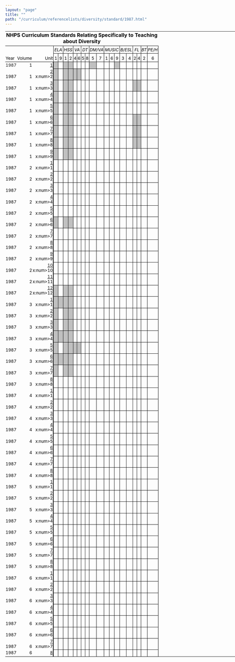 ```yaml
---
layout: "page"
title: ""
path: "/curriculum/referencelists/diversity/standard/1987.html"
---
```

<main>
<meta content="text/html;
charset=utf-8" http-equiv="Content-Type"/>
<meta content="Excel.Sheet" name="ProgId"/>
<meta content="MSHTML
6.00.2800.1226" name="GENERATOR"/><link href="1987_files/filelist.xml" rel="File-List"/><link href="1987_files/editdata.mso" rel="Edit-Time-Data"/><link href="1987_files/oledata.mso" rel="OLE-Object-Data"/><!--[if
gte
mso
9]><xml>
<o:DocumentProperties>
<o:Author>dk328</o:Author>
<o:LastAuthor>dk328</o:LastAuthor>
<o:Created>2003-10-28T16:17:22Z</o:Created>
<o:LastSaved>2003-11-03T15:51:14Z</o:LastSaved>
<o:Company>
Yale
University</o:Company>
<o:Version>10.2625</o:Version>
</o:DocumentProperties>
<o:OfficeDocumentSettings>
<o:DownloadComponents/>
<o:LocationOfComponents
HRef="file:///D:\"/>
</o:OfficeDocumentSettings>
</xml><![endif]-->
<style>@page
{mso-footer-data:
Page
&P;
margin:
.23in
.25in
.73in
.69in;
mso-header-margin:
.5in;
mso-footer-margin:
.5in;
mso-page-orientation:
landscape;
}
TABLE
{
mso-displayed-decimal-separator:
".";
mso-displayed-thousand-separator:
","
}
TR
{
mso-height-source:
auto
}
COL
{
mso-width-source:
auto
}
BR
{
mso-data-placement:
same-cell
}
.style0
{
BORDER-RIGHT:
medium
none;
BORDER-TOP:
medium
none;
FONT-WEIGHT:
400;
FONT-SIZE:
10pt;
VERTICAL-ALIGN:
bottom;
BORDER-LEFT:
medium
none;
COLOR:
windowtext;
BORDER-BOTTOM:
medium
none;
FONT-STYLE:
normal;
FONT-FAMILY:
"MS
Sans
Serif";
WHITE-SPACE:
nowrap;
TEXT-DECORATION:
none;
mso-number-format:
General;
mso-rotate:
0;
mso-background-source:
auto;
mso-pattern:
auto;
mso-generic-font-family:
auto;
mso-font-charset:
0;
mso-protection:
locked
visible;
mso-style-name:
Normal;
mso-style-id:
0
}
TD
{
BORDER-RIGHT:
medium
none;
PADDING-RIGHT:
1px;
BORDER-TOP:
medium
none;
PADDING-LEFT:
1px;
FONT-WEIGHT:
400;
FONT-SIZE:
10pt;
VERTICAL-ALIGN:
bottom;
BORDER-LEFT:
medium
none;
COLOR:
windowtext;
PADDING-TOP:
1px;
BORDER-BOTTOM:
medium
none;
FONT-STYLE:
normal;
FONT-FAMILY:
"MS
Sans
Serif";
WHITE-SPACE:
nowrap;
TEXT-DECORATION:
none;
mso-number-format:
General;
mso-rotate:
0;
mso-background-source:
auto;
mso-pattern:
auto;
mso-generic-font-family:
auto;
mso-font-charset:
0;
mso-protection:
locked
visible;
mso-style-parent:
style0;
mso-ignore:
padding
}
.xl24
{
TEXT-ALIGN:
left;
mso-style-parent:
style0
}
.xl25
{
BORDER-RIGHT:
windowtext
0.5pt
solid;
BORDER-TOP:
medium
none;
BORDER-LEFT:
medium
none;
BORDER-BOTTOM:
medium
none;
TEXT-ALIGN:
right;
mso-style-parent:
style0
}
.xl26
{
FONT-STYLE:
italic;
TEXT-ALIGN:
left;
mso-style-parent:
style0
}
.xl27
{
FONT-STYLE:
italic;
mso-style-parent:
style0
}
.xl28
{
BORDER-RIGHT:
windowtext
0.5pt
solid;
BORDER-TOP:
medium
none;
BORDER-LEFT:
medium
none;
BORDER-BOTTOM:
medium
none;
FONT-STYLE:
italic;
TEXT-ALIGN:
right;
mso-style-parent:
style0
}
.xl29
{
BORDER-RIGHT:
windowtext
0.5pt
solid;
BORDER-TOP:
medium
none;
BORDER-LEFT:
windowtext
1.5pt
solid;
BORDER-BOTTOM:
windowtext
0.5pt
solid;
mso-style-parent:
style0
}
.xl30
{
BORDER-RIGHT:
windowtext
0.5pt
solid;
BORDER-TOP:
medium
none;
BORDER-LEFT:
medium
none;
BORDER-BOTTOM:
windowtext
0.5pt
solid;
mso-style-parent:
style0
}
.xl31
{
BORDER-RIGHT:
windowtext
0.5pt
solid;
BORDER-TOP:
medium
none;
BORDER-LEFT:
windowtext
0.5pt
solid;
BORDER-BOTTOM:
windowtext
0.5pt
solid;
mso-style-parent:
style0
}
.xl32
{
BORDER-RIGHT:
windowtext
0.5pt
solid;
BORDER-TOP:
medium
none;
BACKGROUND:
silver;
BORDER-LEFT:
medium
none;
BORDER-BOTTOM:
windowtext
0.5pt
solid;
mso-pattern:
silver
gray-50;
mso-style-parent:
style0
}
.xl33
{
BORDER-RIGHT:
windowtext
0.5pt
solid;
BORDER-TOP:
medium
none;
BACKGROUND:
silver;
BORDER-LEFT:
windowtext
1.5pt
solid;
BORDER-BOTTOM:
windowtext
0.5pt
solid;
mso-pattern:
silver
gray-50;
mso-style-parent:
style0
}
.xl34
{
BORDER-RIGHT:
windowtext
0.5pt
solid;
BORDER-TOP:
medium
none;
BACKGROUND:
silver;
BORDER-LEFT:
windowtext
0.5pt
solid;
BORDER-BOTTOM:
windowtext
0.5pt
solid;
mso-pattern:
silver
gray-50;
mso-style-parent:
style0
}
.xl35
{
BORDER-RIGHT:
windowtext
0.5pt
solid;
BORDER-TOP:
windowtext
0.5pt
solid;
BORDER-LEFT:
windowtext
0.5pt
solid;
BORDER-BOTTOM:
windowtext
1pt
solid;
TEXT-ALIGN:
center;
mso-style-parent:
style0
}
.xl36
{
BORDER-RIGHT:
medium
none;
BORDER-TOP:
medium
none;
BORDER-LEFT:
windowtext
0.5pt
solid;
BORDER-BOTTOM:
windowtext
0.5pt
solid;
FONT-STYLE:
italic;
mso-style-parent:
style0
}
.xl37
{
BORDER-RIGHT:
windowtext
0.5pt
solid;
BORDER-TOP:
medium
none;
BORDER-LEFT:
windowtext
0.5pt
solid;
BORDER-BOTTOM:
windowtext
0.5pt
solid;
FONT-STYLE:
italic;
mso-style-parent:
style0
}
.xl38
{
BORDER-RIGHT:
medium
none;
BORDER-TOP:
medium
none;
BORDER-LEFT:
medium
none;
BORDER-BOTTOM:
windowtext
1pt
solid;
TEXT-ALIGN:
left;
mso-style-parent:
style0
}
.xl39
{
BORDER-RIGHT:
windowtext
0.5pt
solid;
BORDER-TOP:
medium
none;
BORDER-LEFT:
medium
none;
BORDER-BOTTOM:
windowtext
1pt
solid;
TEXT-ALIGN:
right;
mso-style-parent:
style0
}
.xl40
{
BORDER-RIGHT:
medium
none;
BORDER-TOP:
medium
none;
BORDER-LEFT:
medium
none;
BORDER-BOTTOM:
windowtext
1pt
solid;
mso-style-parent:
style0
}
.xl41
{
BORDER-RIGHT:
medium
none;
BORDER-TOP:
medium
none;
BORDER-LEFT:
medium
none;
BORDER-BOTTOM:
windowtext
0.5pt
solid;
FONT-STYLE:
italic;
FONT-FAMILY:
"MS
Sans
Serif",
sans-serif;
TEXT-ALIGN:
center;
mso-font-charset:
0;
mso-style-parent:
style0
}
.xl42
{
BORDER-RIGHT:
windowtext
0.5pt
solid;
BORDER-TOP:
medium
none;
BORDER-LEFT:
medium
none;
BORDER-BOTTOM:
windowtext
0.5pt
solid;
FONT-STYLE:
italic;
FONT-FAMILY:
"MS
Sans
Serif",
sans-serif;
TEXT-ALIGN:
center;
mso-font-charset:
0;
mso-style-parent:
style0
}
.xl43
{
BORDER-RIGHT:
medium
none;
BORDER-TOP:
medium
none;
FONT-WEIGHT:
700;
FONT-SIZE:
12pt;
BORDER-LEFT:
medium
none;
BORDER-BOTTOM:
windowtext
1pt
solid;
FONT-FAMILY:
"MS
Sans
Serif",
sans-serif;
WHITE-SPACE:
normal;
TEXT-ALIGN:
center;
mso-font-charset:
0;
mso-style-parent:
style0
}
.xl44
{
BORDER-RIGHT:
medium
none;
BORDER-TOP:
medium
none;
BORDER-LEFT:
windowtext
0.5pt
solid;
BORDER-BOTTOM:
windowtext
0.5pt
solid;
FONT-STYLE:
italic;
TEXT-ALIGN:
center;
mso-style-parent:
style0
}
.xl45
{
BORDER-RIGHT:
windowtext
0.5pt
solid;
BORDER-TOP:
medium
none;
BORDER-LEFT:
medium
none;
BORDER-BOTTOM:
windowtext
0.5pt
solid;
TEXT-ALIGN:
center;
mso-style-parent:
style0
}
.xl46
{
BORDER-RIGHT:
medium
none;
BORDER-TOP:
medium
none;
BORDER-LEFT:
windowtext
0.5pt
solid;
BORDER-BOTTOM:
windowtext
0.5pt
solid;
FONT-STYLE:
italic;
FONT-FAMILY:
"MS
Sans
Serif",
sans-serif;
TEXT-ALIGN:
center;
mso-font-charset:
0;
mso-style-parent:
style0
}
.xl47
{
BORDER-RIGHT:
medium
none;
BORDER-TOP:
medium
none;
BORDER-LEFT:
medium
none;
BORDER-BOTTOM:
windowtext
0.5pt
solid;
TEXT-ALIGN:
center;
mso-style-parent:
style0
}
.xl48
{
BORDER-RIGHT:
windowtext
0.5pt
solid;
BORDER-TOP:
medium
none;
BORDER-LEFT:
medium
none;
BORDER-BOTTOM:
windowtext
0.5pt
solid;
FONT-STYLE:
italic;
TEXT-ALIGN:
center;
mso-style-parent:
style0
}
.xl49
{
BORDER-RIGHT:
medium
none;
BORDER-TOP:
medium
none;
BORDER-LEFT:
medium
none;
BORDER-BOTTOM:
windowtext
0.5pt
solid;
TEXT-ALIGN:
left;
mso-style-parent:
style0
}
.xl50
{
BORDER-RIGHT:
medium
none;
BORDER-TOP:
medium
none;
BORDER-LEFT:
medium
none;
BORDER-BOTTOM:
windowtext
0.5pt
solid;
mso-style-parent:
style0
}
.xl51
{
BORDER-RIGHT:
windowtext
1.5pt
solid;
BORDER-TOP:
medium
none;
BORDER-LEFT:
medium
none;
BORDER-BOTTOM:
windowtext
0.5pt
solid;
TEXT-ALIGN:
right;
mso-style-parent:
style0
}
</style>
<!--[if
gte
mso
9]><xml>
<x:ExcelWorkbook>
<x:ExcelWorksheets>
<x:ExcelWorksheet>
<x:Name>standarts</x:Name>
<x:WorksheetOptions>
<x:Print>
<x:FitHeight>31</x:FitHeight>
<x:ValidPrinterInfo/>
<x:Scale>90</x:Scale>
<x:HorizontalResolution>-4</x:HorizontalResolution>
<x:VerticalResolution>-4</x:VerticalResolution>
<x:Gridlines/>
</x:Print>
<x:CodeName>Sheet1</x:CodeName>
<x:Selected/>
<x:FreezePanes/>
<x:FrozenNoSplit/>
<x:SplitHorizontal>3</x:SplitHorizontal>
<x:TopRowBottomPane>3</x:TopRowBottomPane>
<x:SplitVertical>3</x:SplitVertical>
<x:LeftColumnRightPane>3</x:LeftColumnRightPane>
<x:ActivePane>0</x:ActivePane>
<x:Panes>
<x:Pane>
<x:Number>3</x:Number>
</x:Pane>
<x:Pane>
<x:Number>1</x:Number>
<x:ActiveCol>6</x:ActiveCol>
</x:Pane>
<x:Pane>
<x:Number>2</x:Number>
</x:Pane>
<x:Pane>
<x:Number>0</x:Number>
<x:ActiveRow>55</x:ActiveRow>
<x:ActiveCol>2</x:ActiveCol>
<x:RangeSelection>$A$56:$C$56</x:RangeSelection>
</x:Pane>
</x:Panes>
<x:ProtectContents>False</x:ProtectContents>
<x:ProtectObjects>False</x:ProtectObjects>
<x:ProtectScenarios>False</x:ProtectScenarios>
</x:WorksheetOptions>
</x:ExcelWorksheet>
</x:ExcelWorksheets>
<x:WindowHeight>7260</x:WindowHeight>
<x:WindowWidth>11475</x:WindowWidth>
<x:WindowTopX>15</x:WindowTopX>
<x:WindowTopY>0</x:WindowTopY>
<x:ProtectStructure>False</x:ProtectStructure>
<x:ProtectWindows>False</x:ProtectWindows>
</x:ExcelWorkbook>
<x:ExcelName>
<x:Name>Print_Area</x:Name>
<x:SheetIndex>1</x:SheetIndex>
<x:Formula>=standarts!$A$4:$V$56</x:Formula>
</x:ExcelName>
<x:ExcelName>
<x:Name>Print_Titles</x:Name>
<x:SheetIndex>1</x:SheetIndex>
<x:Formula>=standarts!$1:$3</x:Formula>
</x:ExcelName>
</xml><![endif]-->
<table border="0" cellpadding="0" cellspacing="0" style="TABLE-LAYOUT:
fixed;
WIDTH:
1313pt;
BORDER-COLLAPSE:
collapse" width="1739" x:str="">
<colgroup>
<col style="WIDTH:
32pt;
mso-width-source:
userset;
mso-width-alt:
1572" width="43"/>
<col style="WIDTH:
38pt;
mso-width-source:
userset;
mso-width-alt:
1865" width="51"/>
<col style="WIDTH:
26pt;
mso-width-source:
userset;
mso-width-alt:
1280" width="35"/>
<col span="2" style="WIDTH:
24pt;
mso-width-source:
userset;
mso-width-alt:
1170" width="32"/>
<col span="2" style="WIDTH:
20pt;
mso-width-source:
userset;
mso-width-alt:
950" width="26"/>
<col span="2" style="WIDTH:
17pt;
mso-width-source:
userset;
mso-width-alt:
804" width="22"/>
<col span="4" style="WIDTH:
20pt;
mso-width-source:
userset;
mso-width-alt:
950" width="26"/>
<col span="3" style="WIDTH:
20pt;
mso-width-source:
userset;
mso-width-alt:
987" width="27"/>
<col span="2" style="WIDTH:
23pt;
mso-width-source:
userset;
mso-width-alt:
1097" width="30"/>
<col span="2" style="WIDTH:
19pt;
mso-width-source:
userset;
mso-width-alt:
914" width="25"/>
<col style="WIDTH:
23pt;
mso-width-source:
userset;
mso-width-alt:
1133" width="31"/>
<col style="WIDTH:
32pt;
mso-width-source:
userset;
mso-width-alt:
1536" width="42"/>
<col style="WIDTH:
34pt;
mso-width-source:
userset;
mso-width-alt:
1645" width="45"/>
<col span="223" style="WIDTH:
46pt;
mso-width-source:
userset;
mso-width-alt:
2230" width="61"/>
<col span="10" style="WIDTH:
60pt;
mso-width-source:
userset;
mso-width-alt:
2925" width="80"/>
</colgroup><tbody>
<tr height="36" style="HEIGHT:
27pt;
mso-height-source:
userset">
<td class="xl43" colspan="22" height="36" style="WIDTH:
497pt;
HEIGHT:
27pt" width="657">NHPS
Curriculum
Standards
Relating
Specifically
to
Teaching
about
Diversity</td>
<td style="WIDTH:
34pt" width="45"></td>
<td style="WIDTH:
46pt" width="61"></td>
<td style="WIDTH:
46pt" width="61"></td>
<td style="WIDTH:
46pt" width="61"></td>
<td style="WIDTH:
46pt" width="61"></td>
<td style="WIDTH:
46pt" width="61"></td>
<td style="WIDTH:
46pt" width="61"></td>
<td style="WIDTH:
46pt" width="61"></td>
<td style="WIDTH:
46pt" width="61"></td>
<td style="WIDTH:
46pt" width="61"></td>
<td style="WIDTH:
46pt" width="61"></td>
<td style="WIDTH:
46pt" width="61"></td>
<td style="WIDTH:
46pt" width="61"></td>
<td style="WIDTH:
46pt" width="61"></td>
<td style="WIDTH:
46pt" width="61"></td>
<td style="WIDTH:
46pt" width="61"></td>
<td style="WIDTH:
46pt" width="61"></td>
<td style="WIDTH:
46pt" width="61"></td></tr>
<tr class="xl27" height="24" style="HEIGHT:
18pt;
mso-height-source:
userset">
<td class="xl26" height="24" style="HEIGHT:
18pt"></td>
<td class="xl27"></td>
<td class="xl28"> </td>
<td class="xl41" colspan="2" style="BORDER-RIGHT:
black
0.5pt
solid">ELA</td>
<td class="xl44" colspan="2" style="BORDER-RIGHT:
black
0.5pt
solid;
BORDER-LEFT:
medium
none">HSS</td>
<td class="xl46" colspan="2" style="BORDER-RIGHT:
black
0.5pt
solid;
BORDER-LEFT:
medium
none">VA</td>
<td class="xl44" colspan="2" style="BORDER-RIGHT:
black
0.5pt
solid;
BORDER-LEFT:
medium
none">DT</td>
<td class="xl44" colspan="2" style="BORDER-RIGHT:
black
0.5pt
solid;
BORDER-LEFT:
medium
none">DM/VA</td>
<td class="xl44" colspan="3" style="BORDER-RIGHT:
black
0.5pt
solid;
BORDER-LEFT:
medium
none">MUSIC</td>
<td class="xl44" colspan="2" style="BORDER-RIGHT:
black
0.5pt
solid;
BORDER-LEFT:
medium
none">B/ESL</td>
<td class="xl44" colspan="2" style="BORDER-RIGHT:
black
0.5pt
solid;
BORDER-LEFT:
medium
none">FL</td>
<td class="xl36" style="BORDER-LEFT:
medium
none">BT</td>
<td class="xl37">PE/H</td>
<td colspan="18" style="mso-ignore:
colspan"></td></tr>
<tr height="27" style="HEIGHT:
20.25pt;
mso-height-source:
userset">
<td class="xl38" height="27" style="HEIGHT:
20.25pt">Year</td>
<td class="xl40">Volume</td>
<td class="xl39">Unit</td>
<td class="xl35" style="BORDER-TOP:
medium
none;
BORDER-LEFT:
medium
none" x:num="">1</td>
<td class="xl35" style="BORDER-TOP:
medium
none;
BORDER-LEFT:
medium
none" x:num="">9</td>
<td class="xl35" style="BORDER-TOP:
medium
none;
BORDER-LEFT:
medium
none" x:num="">1</td>
<td class="xl35" style="BORDER-TOP:
medium
none;
BORDER-LEFT:
medium
none" x:num="">2</td>
<td class="xl35" style="BORDER-TOP:
medium
none;
BORDER-LEFT:
medium
none" x:num="">4</td>
<td class="xl35" style="BORDER-TOP:
medium
none;
BORDER-LEFT:
medium
none" x:num="">6</td>
<td class="xl35" style="BORDER-TOP:
medium
none;
BORDER-LEFT:
medium
none" x:num="">5</td>
<td class="xl35" style="BORDER-TOP:
medium
none;
BORDER-LEFT:
medium
none" x:num="">8</td>
<td class="xl35" style="BORDER-TOP:
medium
none;
BORDER-LEFT:
medium
none" x:num="">5</td>
<td class="xl35" style="BORDER-TOP:
medium
none;
BORDER-LEFT:
medium
none" x:num="">7</td>
<td class="xl35" style="BORDER-TOP:
medium
none;
BORDER-LEFT:
medium
none" x:num="">1</td>
<td class="xl35" style="BORDER-TOP:
medium
none;
BORDER-LEFT:
medium
none" x:num="">6</td>
<td class="xl35" style="BORDER-TOP:
medium
none;
BORDER-LEFT:
medium
none" x:num="">9</td>
<td class="xl35" style="BORDER-TOP:
medium
none;
BORDER-LEFT:
medium
none" x:num="">3</td>
<td class="xl35" style="BORDER-TOP:
medium
none;
BORDER-LEFT:
medium
none" x:num="">4</td>
<td class="xl35" style="BORDER-TOP:
medium
none;
BORDER-LEFT:
medium
none" x:num="">2</td>
<td class="xl35" style="BORDER-TOP:
medium
none;
BORDER-LEFT:
medium
none" x:num="">4</td>
<td class="xl35" style="BORDER-TOP:
medium
none;
BORDER-LEFT:
medium
none" x:num="">2</td>
<td class="xl35" style="BORDER-TOP:
medium
none;
BORDER-LEFT:
medium
none" x:num="">6</td>
<td colspan="18" style="mso-ignore:
colspan"></td></tr>
<tr height="17" style="HEIGHT:
12.75pt">
<td class="xl24" height="17" style="HEIGHT:
12.75pt" x:num=""><a name="Print_Area">1987</a></td>
<td align="right" x:num="">1</td>
<td class="xl25" x:num=""><a href="/curriculum/guides/1987/1/87.01.01.x.html">1</a></td>
<td class="xl33"> </td>
<td class="xl30"> </td>
<td class="xl32"> </td>
<td class="xl32"> </td>
<td class="xl30"> </td>
<td class="xl30"> </td>
<td class="xl31" style="BORDER-LEFT:
medium
none"> </td>
<td class="xl31" style="BORDER-LEFT:
medium
none"> </td>
<td class="xl34" style="BORDER-LEFT:
medium
none"> </td>
<td class="xl31" style="BORDER-LEFT:
medium
none"> </td>
<td class="xl31" style="BORDER-LEFT:
medium
none"> </td>
<td class="xl31" style="BORDER-LEFT:
medium
none"> </td>
<td class="xl34" style="BORDER-LEFT:
medium
none"> </td>
<td class="xl31" style="BORDER-LEFT:
medium
none"> </td>
<td class="xl31" style="BORDER-LEFT:
medium
none"> </td>
<td class="xl31" style="BORDER-LEFT:
medium
none"> </td>
<td class="xl30"> </td>
<td class="xl31" style="BORDER-LEFT:
medium
none"> </td>
<td class="xl31" style="BORDER-LEFT:
medium
none"> </td>
<td colspan="18" style="mso-ignore:
colspan"></td></tr>
<tr height="17" style="HEIGHT:
12.75pt">
<td class="xl24" height="17" style="HEIGHT:
12.75pt" x:num="">1987</td>
<td align="right" x:num="">1</td>
<td class="xl25" x:num=""><a href="/curriculum/guides/1987/1/87.01.02.x.html">2</a>
x:num&gt;2</td>
<td class="xl33"> </td>
<td class="xl30"> </td>
<td class="xl32"> </td>
<td class="xl32"> </td>
<td class="xl32"> </td>
<td class="xl32"> </td>
<td class="xl31" style="BORDER-LEFT:
medium
none"> </td>
<td class="xl31" style="BORDER-LEFT:
medium
none"> </td>
<td class="xl31" style="BORDER-LEFT:
medium
none"> </td>
<td class="xl31" style="BORDER-LEFT:
medium
none"> </td>
<td class="xl31" style="BORDER-LEFT:
medium
none"> </td>
<td class="xl31" style="BORDER-LEFT:
medium
none"> </td>
<td class="xl31" style="BORDER-LEFT:
medium
none"> </td>
<td class="xl31" style="BORDER-LEFT:
medium
none"> </td>
<td class="xl31" style="BORDER-LEFT:
medium
none"> </td>
<td class="xl31" style="BORDER-LEFT:
medium
none"> </td>
<td class="xl30"> </td>
<td class="xl31" style="BORDER-LEFT:
medium
none"> </td>
<td class="xl31" style="BORDER-LEFT:
medium
none"> </td>
<td colspan="18" style="mso-ignore:
colspan"></td></tr>
<tr height="17" style="HEIGHT:
12.75pt">
<td class="xl24" height="17" style="HEIGHT:
12.75pt" x:num="">1987</td>
<td align="right" x:num="">1</td>
<td class="xl25" x:num=""><a href="/curriculum/guides/1987/1/87.01.03.x.html">3</a>
x:num&gt;3</td>
<td class="xl33"> </td>
<td class="xl30"> </td>
<td class="xl32"> </td>
<td class="xl32"> </td>
<td class="xl30"> </td>
<td class="xl30"> </td>
<td class="xl31" style="BORDER-LEFT:
medium
none"> </td>
<td class="xl31" style="BORDER-LEFT:
medium
none"> </td>
<td class="xl31" style="BORDER-LEFT:
medium
none"> </td>
<td class="xl31" style="BORDER-LEFT:
medium
none"> </td>
<td class="xl31" style="BORDER-LEFT:
medium
none"> </td>
<td class="xl31" style="BORDER-LEFT:
medium
none"> </td>
<td class="xl31" style="BORDER-LEFT:
medium
none"> </td>
<td class="xl31" style="BORDER-LEFT:
medium
none"> </td>
<td class="xl31" style="BORDER-LEFT:
medium
none"> </td>
<td class="xl34" style="BORDER-LEFT:
medium
none"> </td>
<td class="xl32"> </td>
<td class="xl31" style="BORDER-LEFT:
medium
none"> </td>
<td class="xl31" style="BORDER-LEFT:
medium
none"> </td>
<td colspan="18" style="mso-ignore:
colspan"></td></tr>
<tr height="17" style="HEIGHT:
12.75pt">
<td class="xl24" height="17" style="HEIGHT:
12.75pt" x:num="">1987</td>
<td align="right" x:num="">1</td>
<td class="xl25" x:num=""><a href="/curriculum/guides/1987/1/87.01.04.x.html">4</a>
x:num&gt;4</td>
<td class="xl33"> </td>
<td class="xl30"> </td>
<td class="xl32"> </td>
<td class="xl32"> </td>
<td class="xl30"> </td>
<td class="xl30"> </td>
<td class="xl31" style="BORDER-LEFT:
medium
none"> </td>
<td class="xl31" style="BORDER-LEFT:
medium
none"> </td>
<td class="xl31" style="BORDER-LEFT:
medium
none"> </td>
<td class="xl31" style="BORDER-LEFT:
medium
none"> </td>
<td class="xl31" style="BORDER-LEFT:
medium
none"> </td>
<td class="xl31" style="BORDER-LEFT:
medium
none"> </td>
<td class="xl31" style="BORDER-LEFT:
medium
none"> </td>
<td class="xl31" style="BORDER-LEFT:
medium
none"> </td>
<td class="xl31" style="BORDER-LEFT:
medium
none"> </td>
<td class="xl31" style="BORDER-LEFT:
medium
none"> </td>
<td class="xl30"> </td>
<td class="xl31" style="BORDER-LEFT:
medium
none"> </td>
<td class="xl31" style="BORDER-LEFT:
medium
none"> </td>
<td colspan="18" style="mso-ignore:
colspan"></td></tr>
<tr height="17" style="HEIGHT:
12.75pt">
<td class="xl24" height="17" style="HEIGHT:
12.75pt" x:num="">1987</td>
<td align="right" x:num="">1</td>
<td class="xl25" x:num=""><a href="/curriculum/guides/1987/1/87.01.05.x.html">5</a>
x:num&gt;5</td>
<td class="xl33"> </td>
<td class="xl30"> </td>
<td class="xl32"> </td>
<td class="xl32"> </td>
<td class="xl30"> </td>
<td class="xl30"> </td>
<td class="xl31" style="BORDER-LEFT:
medium
none"> </td>
<td class="xl31" style="BORDER-LEFT:
medium
none"> </td>
<td class="xl31" style="BORDER-LEFT:
medium
none"> </td>
<td class="xl31" style="BORDER-LEFT:
medium
none"> </td>
<td class="xl31" style="BORDER-LEFT:
medium
none"> </td>
<td class="xl31" style="BORDER-LEFT:
medium
none"> </td>
<td class="xl31" style="BORDER-LEFT:
medium
none"> </td>
<td class="xl31" style="BORDER-LEFT:
medium
none"> </td>
<td class="xl31" style="BORDER-LEFT:
medium
none"> </td>
<td class="xl31" style="BORDER-LEFT:
medium
none"> </td>
<td class="xl30"> </td>
<td class="xl31" style="BORDER-LEFT:
medium
none"> </td>
<td class="xl31" style="BORDER-LEFT:
medium
none"> </td>
<td colspan="18" style="mso-ignore:
colspan"></td></tr>
<tr height="17" style="HEIGHT:
12.75pt">
<td class="xl24" height="17" style="HEIGHT:
12.75pt" x:num="">1987</td>
<td align="right" x:num="">1</td>
<td class="xl25" x:num=""><a href="/curriculum/guides/1987/1/87.01.06.x.html">6</a>
x:num&gt;6</td>
<td class="xl33"> </td>
<td class="xl30"> </td>
<td class="xl32"> </td>
<td class="xl32"> </td>
<td class="xl30"> </td>
<td class="xl30"> </td>
<td class="xl31" style="BORDER-LEFT:
medium
none"> </td>
<td class="xl31" style="BORDER-LEFT:
medium
none"> </td>
<td class="xl31" style="BORDER-LEFT:
medium
none"> </td>
<td class="xl31" style="BORDER-LEFT:
medium
none"> </td>
<td class="xl31" style="BORDER-LEFT:
medium
none"> </td>
<td class="xl31" style="BORDER-LEFT:
medium
none"> </td>
<td class="xl31" style="BORDER-LEFT:
medium
none"> </td>
<td class="xl31" style="BORDER-LEFT:
medium
none"> </td>
<td class="xl31" style="BORDER-LEFT:
medium
none"> </td>
<td class="xl34" style="BORDER-LEFT:
medium
none"> </td>
<td class="xl32"> </td>
<td class="xl31" style="BORDER-LEFT:
medium
none"> </td>
<td class="xl31" style="BORDER-LEFT:
medium
none"> </td>
<td colspan="18" style="mso-ignore:
colspan"></td></tr>
<tr height="17" style="HEIGHT:
12.75pt">
<td class="xl24" height="17" style="HEIGHT:
12.75pt" x:num="">1987</td>
<td align="right" x:num="">1</td>
<td class="xl25" x:num=""><a href="/curriculum/guides/1987/1/87.01.07.x.html">7</a>
x:num&gt;7</td>
<td class="xl33"> </td>
<td class="xl30"> </td>
<td class="xl32"> </td>
<td class="xl32"> </td>
<td class="xl30"> </td>
<td class="xl30"> </td>
<td class="xl31" style="BORDER-LEFT:
medium
none"> </td>
<td class="xl31" style="BORDER-LEFT:
medium
none"> </td>
<td class="xl31" style="BORDER-LEFT:
medium
none"> </td>
<td class="xl31" style="BORDER-LEFT:
medium
none"> </td>
<td class="xl31" style="BORDER-LEFT:
medium
none"> </td>
<td class="xl31" style="BORDER-LEFT:
medium
none"> </td>
<td class="xl31" style="BORDER-LEFT:
medium
none"> </td>
<td class="xl31" style="BORDER-LEFT:
medium
none"> </td>
<td class="xl31" style="BORDER-LEFT:
medium
none"> </td>
<td class="xl34" style="BORDER-LEFT:
medium
none"> </td>
<td class="xl32"> </td>
<td class="xl31" style="BORDER-LEFT:
medium
none"> </td>
<td class="xl31" style="BORDER-LEFT:
medium
none"> </td>
<td colspan="18" style="mso-ignore:
colspan"></td></tr>
<tr height="17" style="HEIGHT:
12.75pt">
<td class="xl24" height="17" style="HEIGHT:
12.75pt" x:num="">1987</td>
<td align="right" x:num="">1</td>
<td class="xl25" x:num=""><a href="/curriculum/guides/1987/1/87.01.08.x.html">8</a>
x:num&gt;8</td>
<td class="xl33"> </td>
<td class="xl30"> </td>
<td class="xl32"> </td>
<td class="xl32"> </td>
<td class="xl30"> </td>
<td class="xl30"> </td>
<td class="xl31" style="BORDER-LEFT:
medium
none"> </td>
<td class="xl31" style="BORDER-LEFT:
medium
none"> </td>
<td class="xl31" style="BORDER-LEFT:
medium
none"> </td>
<td class="xl31" style="BORDER-LEFT:
medium
none"> </td>
<td class="xl31" style="BORDER-LEFT:
medium
none"> </td>
<td class="xl31" style="BORDER-LEFT:
medium
none"> </td>
<td class="xl31" style="BORDER-LEFT:
medium
none"> </td>
<td class="xl31" style="BORDER-LEFT:
medium
none"> </td>
<td class="xl31" style="BORDER-LEFT:
medium
none"> </td>
<td class="xl34" style="BORDER-LEFT:
medium
none"> </td>
<td class="xl32"> </td>
<td class="xl31" style="BORDER-LEFT:
medium
none"> </td>
<td class="xl31" style="BORDER-LEFT:
medium
none"> </td>
<td colspan="18" style="mso-ignore:
colspan"></td></tr>
<tr height="18" style="HEIGHT:
14.1pt;
mso-height-source:
userset">
<td class="xl24" height="18" style="HEIGHT:
14.1pt" x:num="">1987</td>
<td align="right" x:num="">1</td>
<td class="xl25" x:num=""><a href="/curriculum/guides/1987/1/87.01.09.x.html">9</a>
x:num&gt;9</td>
<td class="xl33"> </td>
<td class="xl30"> </td>
<td class="xl32"> </td>
<td class="xl32"> </td>
<td class="xl30"> </td>
<td class="xl30"> </td>
<td class="xl31" style="BORDER-LEFT:
medium
none"> </td>
<td class="xl31" style="BORDER-LEFT:
medium
none"> </td>
<td class="xl31" style="BORDER-LEFT:
medium
none"> </td>
<td class="xl31" style="BORDER-LEFT:
medium
none"> </td>
<td class="xl31" style="BORDER-LEFT:
medium
none"> </td>
<td class="xl31" style="BORDER-LEFT:
medium
none"> </td>
<td class="xl31" style="BORDER-LEFT:
medium
none"> </td>
<td class="xl31" style="BORDER-LEFT:
medium
none"> </td>
<td class="xl31" style="BORDER-LEFT:
medium
none"> </td>
<td class="xl31" style="BORDER-LEFT:
medium
none"> </td>
<td class="xl30"> </td>
<td class="xl31" style="BORDER-LEFT:
medium
none"> </td>
<td class="xl31" style="BORDER-LEFT:
medium
none"> </td>
<td colspan="18" style="mso-ignore:
colspan"></td></tr>
<tr height="17" style="HEIGHT:
12.75pt">
<td class="xl24" height="17" style="HEIGHT:
12.75pt" x:num="">1987</td>
<td align="right" x:num="">2</td>
<td class="xl25" x:num=""><a href="/curriculum/guides/1987/2/87.02.01.x.html">1</a>
x:num&gt;1</td>
<td class="xl29"> </td>
<td class="xl30"> </td>
<td class="xl30"> </td>
<td class="xl30"> </td>
<td class="xl30"> </td>
<td class="xl30"> </td>
<td class="xl31" style="BORDER-LEFT:
medium
none"> </td>
<td class="xl31" style="BORDER-LEFT:
medium
none"> </td>
<td class="xl31" style="BORDER-LEFT:
medium
none"> </td>
<td class="xl31" style="BORDER-LEFT:
medium
none"> </td>
<td class="xl31" style="BORDER-LEFT:
medium
none"> </td>
<td class="xl31" style="BORDER-LEFT:
medium
none"> </td>
<td class="xl31" style="BORDER-LEFT:
medium
none"> </td>
<td class="xl31" style="BORDER-LEFT:
medium
none"> </td>
<td class="xl31" style="BORDER-LEFT:
medium
none"> </td>
<td class="xl31" style="BORDER-LEFT:
medium
none"> </td>
<td class="xl30"> </td>
<td class="xl31" style="BORDER-LEFT:
medium
none"> </td>
<td class="xl31" style="BORDER-LEFT:
medium
none"> </td>
<td colspan="18" style="mso-ignore:
colspan"></td></tr>
<tr height="17" style="HEIGHT:
12.75pt">
<td class="xl24" height="17" style="HEIGHT:
12.75pt" x:num="">1987</td>
<td align="right" x:num="">2</td>
<td class="xl25" x:num=""><a href="/curriculum/guides/1987/2/87.02.02.x.html">2</a>
x:num&gt;2</td>
<td class="xl29"> </td>
<td class="xl30"> </td>
<td class="xl30"> </td>
<td class="xl30"> </td>
<td class="xl30"> </td>
<td class="xl30"> </td>
<td class="xl31" style="BORDER-LEFT:
medium
none"> </td>
<td class="xl31" style="BORDER-LEFT:
medium
none"> </td>
<td class="xl31" style="BORDER-LEFT:
medium
none"> </td>
<td class="xl31" style="BORDER-LEFT:
medium
none"> </td>
<td class="xl31" style="BORDER-LEFT:
medium
none"> </td>
<td class="xl31" style="BORDER-LEFT:
medium
none"> </td>
<td class="xl31" style="BORDER-LEFT:
medium
none"> </td>
<td class="xl31" style="BORDER-LEFT:
medium
none"> </td>
<td class="xl31" style="BORDER-LEFT:
medium
none"> </td>
<td class="xl31" style="BORDER-LEFT:
medium
none"> </td>
<td class="xl30"> </td>
<td class="xl31" style="BORDER-LEFT:
medium
none"> </td>
<td class="xl31" style="BORDER-LEFT:
medium
none"> </td>
<td colspan="18" style="mso-ignore:
colspan"></td></tr>
<tr height="17" style="HEIGHT:
12.75pt">
<td class="xl24" height="17" style="HEIGHT:
12.75pt" x:num="">1987</td>
<td align="right" x:num="">2</td>
<td class="xl25" x:num=""><a href="/curriculum/guides/1987/2/87.02.03.x.html">3</a>
x:num&gt;3</td>
<td class="xl29"> </td>
<td class="xl30"> </td>
<td class="xl30"> </td>
<td class="xl30"> </td>
<td class="xl30"> </td>
<td class="xl30"> </td>
<td class="xl31" style="BORDER-LEFT:
medium
none"> </td>
<td class="xl31" style="BORDER-LEFT:
medium
none"> </td>
<td class="xl31" style="BORDER-LEFT:
medium
none"> </td>
<td class="xl31" style="BORDER-LEFT:
medium
none"> </td>
<td class="xl31" style="BORDER-LEFT:
medium
none"> </td>
<td class="xl31" style="BORDER-LEFT:
medium
none"> </td>
<td class="xl31" style="BORDER-LEFT:
medium
none"> </td>
<td class="xl31" style="BORDER-LEFT:
medium
none"> </td>
<td class="xl31" style="BORDER-LEFT:
medium
none"> </td>
<td class="xl31" style="BORDER-LEFT:
medium
none"> </td>
<td class="xl30"> </td>
<td class="xl31" style="BORDER-LEFT:
medium
none"> </td>
<td class="xl31" style="BORDER-LEFT:
medium
none"> </td>
<td colspan="18" style="mso-ignore:
colspan"></td></tr>
<tr height="17" style="HEIGHT:
12.75pt">
<td class="xl24" height="17" style="HEIGHT:
12.75pt" x:num="">1987</td>
<td align="right" x:num="">2</td>
<td class="xl25" x:num=""><a href="/curriculum/guides/1987/2/87.02.04.x.html">4</a>
x:num&gt;4</td>
<td class="xl29"> </td>
<td class="xl30"> </td>
<td class="xl30"> </td>
<td class="xl30"> </td>
<td class="xl30"> </td>
<td class="xl30"> </td>
<td class="xl31" style="BORDER-LEFT:
medium
none"> </td>
<td class="xl31" style="BORDER-LEFT:
medium
none"> </td>
<td class="xl31" style="BORDER-LEFT:
medium
none"> </td>
<td class="xl31" style="BORDER-LEFT:
medium
none"> </td>
<td class="xl31" style="BORDER-LEFT:
medium
none"> </td>
<td class="xl31" style="BORDER-LEFT:
medium
none"> </td>
<td class="xl31" style="BORDER-LEFT:
medium
none"> </td>
<td class="xl31" style="BORDER-LEFT:
medium
none"> </td>
<td class="xl31" style="BORDER-LEFT:
medium
none"> </td>
<td class="xl31" style="BORDER-LEFT:
medium
none"> </td>
<td class="xl30"> </td>
<td class="xl31" style="BORDER-LEFT:
medium
none"> </td>
<td class="xl31" style="BORDER-LEFT:
medium
none"> </td>
<td colspan="18" style="mso-ignore:
colspan"></td></tr>
<tr height="17" style="HEIGHT:
12.75pt">
<td class="xl24" height="17" style="HEIGHT:
12.75pt" x:num="">1987</td>
<td align="right" x:num="">2</td>
<td class="xl25" x:num=""><a href="/curriculum/guides/1987/2/87.02.05.x.html">5</a>
x:num&gt;5</td>
<td class="xl29"> </td>
<td class="xl30"> </td>
<td class="xl30"> </td>
<td class="xl30"> </td>
<td class="xl30"> </td>
<td class="xl30"> </td>
<td class="xl31" style="BORDER-LEFT:
medium
none"> </td>
<td class="xl31" style="BORDER-LEFT:
medium
none"> </td>
<td class="xl31" style="BORDER-LEFT:
medium
none"> </td>
<td class="xl31" style="BORDER-LEFT:
medium
none"> </td>
<td class="xl31" style="BORDER-LEFT:
medium
none"> </td>
<td class="xl31" style="BORDER-LEFT:
medium
none"> </td>
<td class="xl31" style="BORDER-LEFT:
medium
none"> </td>
<td class="xl31" style="BORDER-LEFT:
medium
none"> </td>
<td class="xl31" style="BORDER-LEFT:
medium
none"> </td>
<td class="xl31" style="BORDER-LEFT:
medium
none"> </td>
<td class="xl30"> </td>
<td class="xl31" style="BORDER-LEFT:
medium
none"> </td>
<td class="xl31" style="BORDER-LEFT:
medium
none"> </td>
<td colspan="18" style="mso-ignore:
colspan"></td></tr>
<tr height="17" style="HEIGHT:
12.75pt">
<td class="xl24" height="17" style="HEIGHT:
12.75pt" x:num="">1987</td>
<td align="right" x:num="">2</td>
<td class="xl25" x:num=""><a href="/curriculum/guides/1987/2/87.02.06.x.html">6</a>
x:num&gt;6</td>
<td class="xl33"> </td>
<td class="xl30"> </td>
<td class="xl32"> </td>
<td class="xl32"> </td>
<td class="xl30"> </td>
<td class="xl30"> </td>
<td class="xl31" style="BORDER-LEFT:
medium
none"> </td>
<td class="xl31" style="BORDER-LEFT:
medium
none"> </td>
<td class="xl31" style="BORDER-LEFT:
medium
none"> </td>
<td class="xl31" style="BORDER-LEFT:
medium
none"> </td>
<td class="xl31" style="BORDER-LEFT:
medium
none"> </td>
<td class="xl31" style="BORDER-LEFT:
medium
none"> </td>
<td class="xl31" style="BORDER-LEFT:
medium
none"> </td>
<td class="xl31" style="BORDER-LEFT:
medium
none"> </td>
<td class="xl31" style="BORDER-LEFT:
medium
none"> </td>
<td class="xl31" style="BORDER-LEFT:
medium
none"> </td>
<td class="xl30"> </td>
<td class="xl31" style="BORDER-LEFT:
medium
none"> </td>
<td class="xl31" style="BORDER-LEFT:
medium
none"> </td>
<td colspan="18" style="mso-ignore:
colspan"></td></tr>
<tr height="17" style="HEIGHT:
12.75pt">
<td class="xl24" height="17" style="HEIGHT:
12.75pt" x:num="">1987</td>
<td align="right" x:num="">2</td>
<td class="xl25" x:num=""><a href="/curriculum/guides/1987/2/87.02.07.x.html">7</a>
x:num&gt;7</td>
<td class="xl29"> </td>
<td class="xl30"> </td>
<td class="xl30"> </td>
<td class="xl30"> </td>
<td class="xl30"> </td>
<td class="xl30"> </td>
<td class="xl31" style="BORDER-LEFT:
medium
none"> </td>
<td class="xl31" style="BORDER-LEFT:
medium
none"> </td>
<td class="xl31" style="BORDER-LEFT:
medium
none"> </td>
<td class="xl31" style="BORDER-LEFT:
medium
none"> </td>
<td class="xl31" style="BORDER-LEFT:
medium
none"> </td>
<td class="xl31" style="BORDER-LEFT:
medium
none"> </td>
<td class="xl31" style="BORDER-LEFT:
medium
none"> </td>
<td class="xl31" style="BORDER-LEFT:
medium
none"> </td>
<td class="xl31" style="BORDER-LEFT:
medium
none"> </td>
<td class="xl31" style="BORDER-LEFT:
medium
none"> </td>
<td class="xl30"> </td>
<td class="xl31" style="BORDER-LEFT:
medium
none"> </td>
<td class="xl31" style="BORDER-LEFT:
medium
none"> </td>
<td colspan="18" style="mso-ignore:
colspan"></td></tr>
<tr height="17" style="HEIGHT:
12.75pt">
<td class="xl24" height="17" style="HEIGHT:
12.75pt" x:num="">1987</td>
<td align="right" x:num="">2</td>
<td class="xl25" x:num=""><a href="/curriculum/guides/1987/2/87.02.08.x.html">8</a>
x:num&gt;8</td>
<td class="xl29"> </td>
<td class="xl30"> </td>
<td class="xl30"> </td>
<td class="xl30"> </td>
<td class="xl30"> </td>
<td class="xl30"> </td>
<td class="xl31" style="BORDER-LEFT:
medium
none"> </td>
<td class="xl31" style="BORDER-LEFT:
medium
none"> </td>
<td class="xl31" style="BORDER-LEFT:
medium
none"> </td>
<td class="xl31" style="BORDER-LEFT:
medium
none"> </td>
<td class="xl31" style="BORDER-LEFT:
medium
none"> </td>
<td class="xl31" style="BORDER-LEFT:
medium
none"> </td>
<td class="xl31" style="BORDER-LEFT:
medium
none"> </td>
<td class="xl31" style="BORDER-LEFT:
medium
none"> </td>
<td class="xl31" style="BORDER-LEFT:
medium
none"> </td>
<td class="xl31" style="BORDER-LEFT:
medium
none"> </td>
<td class="xl30"> </td>
<td class="xl31" style="BORDER-LEFT:
medium
none"> </td>
<td class="xl31" style="BORDER-LEFT:
medium
none"> </td>
<td colspan="18" style="mso-ignore:
colspan"></td></tr>
<tr height="17" style="HEIGHT:
12.75pt">
<td class="xl24" height="17" style="HEIGHT:
12.75pt" x:num="">1987</td>
<td align="right" x:num="">2</td>
<td class="xl25" x:num=""><a href="/curriculum/guides/1987/2/87.02.09.x.html">9</a>
x:num&gt;9</td>
<td class="xl29"> </td>
<td class="xl30"> </td>
<td class="xl30"> </td>
<td class="xl30"> </td>
<td class="xl30"> </td>
<td class="xl30"> </td>
<td class="xl31" style="BORDER-LEFT:
medium
none"> </td>
<td class="xl31" style="BORDER-LEFT:
medium
none"> </td>
<td class="xl31" style="BORDER-LEFT:
medium
none"> </td>
<td class="xl31" style="BORDER-LEFT:
medium
none"> </td>
<td class="xl31" style="BORDER-LEFT:
medium
none"> </td>
<td class="xl31" style="BORDER-LEFT:
medium
none"> </td>
<td class="xl31" style="BORDER-LEFT:
medium
none"> </td>
<td class="xl31" style="BORDER-LEFT:
medium
none"> </td>
<td class="xl31" style="BORDER-LEFT:
medium
none"> </td>
<td class="xl31" style="BORDER-LEFT:
medium
none"> </td>
<td class="xl30"> </td>
<td class="xl31" style="BORDER-LEFT:
medium
none"> </td>
<td class="xl31" style="BORDER-LEFT:
medium
none"> </td>
<td colspan="18" style="mso-ignore:
colspan"></td></tr>
<tr height="17" style="HEIGHT:
12.75pt">
<td class="xl24" height="17" style="HEIGHT:
12.75pt" x:num="">1987</td>
<td align="right" x:num="">2</td>
<td class="xl25" x:num=""><a href="/curriculum/guides/1987/2/87.02.10.x.html">10</a>
x:num&gt;10</td>
<td class="xl29"> </td>
<td class="xl30"> </td>
<td class="xl30"> </td>
<td class="xl30"> </td>
<td class="xl30"> </td>
<td class="xl30"> </td>
<td class="xl31" style="BORDER-LEFT:
medium
none"> </td>
<td class="xl31" style="BORDER-LEFT:
medium
none"> </td>
<td class="xl31" style="BORDER-LEFT:
medium
none"> </td>
<td class="xl31" style="BORDER-LEFT:
medium
none"> </td>
<td class="xl31" style="BORDER-LEFT:
medium
none"> </td>
<td class="xl31" style="BORDER-LEFT:
medium
none"> </td>
<td class="xl31" style="BORDER-LEFT:
medium
none"> </td>
<td class="xl31" style="BORDER-LEFT:
medium
none"> </td>
<td class="xl31" style="BORDER-LEFT:
medium
none"> </td>
<td class="xl31" style="BORDER-LEFT:
medium
none"> </td>
<td class="xl30"> </td>
<td class="xl31" style="BORDER-LEFT:
medium
none"> </td>
<td class="xl31" style="BORDER-LEFT:
medium
none"> </td>
<td colspan="18" style="mso-ignore:
colspan"></td></tr>
<tr height="17" style="HEIGHT:
12.75pt">
<td class="xl24" height="17" style="HEIGHT:
12.75pt" x:num="">1987</td>
<td align="right" x:num="">2</td>
<td class="xl25" x:num=""><a href="/curriculum/guides/1987/2/87.02.11.x.html">11</a>
x:num&gt;11</td>
<td class="xl29"> </td>
<td class="xl30"> </td>
<td class="xl30"> </td>
<td class="xl30"> </td>
<td class="xl30"> </td>
<td class="xl30"> </td>
<td class="xl31" style="BORDER-LEFT:
medium
none"> </td>
<td class="xl31" style="BORDER-LEFT:
medium
none"> </td>
<td class="xl31" style="BORDER-LEFT:
medium
none"> </td>
<td class="xl31" style="BORDER-LEFT:
medium
none"> </td>
<td class="xl31" style="BORDER-LEFT:
medium
none"> </td>
<td class="xl31" style="BORDER-LEFT:
medium
none"> </td>
<td class="xl31" style="BORDER-LEFT:
medium
none"> </td>
<td class="xl31" style="BORDER-LEFT:
medium
none"> </td>
<td class="xl31" style="BORDER-LEFT:
medium
none"> </td>
<td class="xl31" style="BORDER-LEFT:
medium
none"> </td>
<td class="xl30"> </td>
<td class="xl31" style="BORDER-LEFT:
medium
none"> </td>
<td class="xl31" style="BORDER-LEFT:
medium
none"> </td>
<td colspan="18" style="mso-ignore:
colspan"></td></tr>
<tr height="17" style="HEIGHT:
12.75pt">
<td class="xl24" height="17" style="HEIGHT:
12.75pt" x:num="">1987</td>
<td align="right" x:num="">2</td>
<td class="xl25" x:num=""><a href="/curriculum/guides/1987/2/87.02.12.x.html">12</a>
x:num&gt;12</td>
<td class="xl33"> </td>
<td class="xl30"> </td>
<td class="xl32"> </td>
<td class="xl32"> </td>
<td class="xl30"> </td>
<td class="xl30"> </td>
<td class="xl31" style="BORDER-LEFT:
medium
none"> </td>
<td class="xl31" style="BORDER-LEFT:
medium
none"> </td>
<td class="xl31" style="BORDER-LEFT:
medium
none"> </td>
<td class="xl31" style="BORDER-LEFT:
medium
none"> </td>
<td class="xl31" style="BORDER-LEFT:
medium
none"> </td>
<td class="xl31" style="BORDER-LEFT:
medium
none"> </td>
<td class="xl31" style="BORDER-LEFT:
medium
none"> </td>
<td class="xl31" style="BORDER-LEFT:
medium
none"> </td>
<td class="xl31" style="BORDER-LEFT:
medium
none"> </td>
<td class="xl31" style="BORDER-LEFT:
medium
none"> </td>
<td class="xl30"> </td>
<td class="xl31" style="BORDER-LEFT:
medium
none"> </td>
<td class="xl31" style="BORDER-LEFT:
medium
none"> </td>
<td colspan="18" style="mso-ignore:
colspan"></td></tr>
<tr height="17" style="HEIGHT:
12.75pt">
<td class="xl24" height="17" style="HEIGHT:
12.75pt" x:num="">1987</td>
<td align="right" x:num="">3</td>
<td class="xl25" x:num=""><a href="/curriculum/guides/1987/3/87.03.01.x.html">1</a>
x:num&gt;1</td>
<td class="xl33"> </td>
<td class="xl32"> </td>
<td class="xl32"> </td>
<td class="xl32"> </td>
<td class="xl30"> </td>
<td class="xl30"> </td>
<td class="xl31" style="BORDER-LEFT:
medium
none"> </td>
<td class="xl31" style="BORDER-LEFT:
medium
none"> </td>
<td class="xl31" style="BORDER-LEFT:
medium
none"> </td>
<td class="xl31" style="BORDER-LEFT:
medium
none"> </td>
<td class="xl31" style="BORDER-LEFT:
medium
none"> </td>
<td class="xl31" style="BORDER-LEFT:
medium
none"> </td>
<td class="xl31" style="BORDER-LEFT:
medium
none"> </td>
<td class="xl31" style="BORDER-LEFT:
medium
none"> </td>
<td class="xl31" style="BORDER-LEFT:
medium
none"> </td>
<td class="xl31" style="BORDER-LEFT:
medium
none"> </td>
<td class="xl30"> </td>
<td class="xl31" style="BORDER-LEFT:
medium
none"> </td>
<td class="xl31" style="BORDER-LEFT:
medium
none"> </td>
<td colspan="18" style="mso-ignore:
colspan"></td></tr>
<tr height="17" style="HEIGHT:
12.75pt">
<td class="xl24" height="17" style="HEIGHT:
12.75pt" x:num="">1987</td>
<td align="right" x:num="">3</td>
<td class="xl25" x:num=""><a href="/curriculum/guides/1987/3/87.03.02.x.html">2</a>
x:num&gt;2</td>
<td class="xl33"> </td>
<td class="xl30"> </td>
<td class="xl32"> </td>
<td class="xl32"> </td>
<td class="xl30"> </td>
<td class="xl30"> </td>
<td class="xl31" style="BORDER-LEFT:
medium
none"> </td>
<td class="xl31" style="BORDER-LEFT:
medium
none"> </td>
<td class="xl31" style="BORDER-LEFT:
medium
none"> </td>
<td class="xl31" style="BORDER-LEFT:
medium
none"> </td>
<td class="xl31" style="BORDER-LEFT:
medium
none"> </td>
<td class="xl31" style="BORDER-LEFT:
medium
none"> </td>
<td class="xl31" style="BORDER-LEFT:
medium
none"> </td>
<td class="xl31" style="BORDER-LEFT:
medium
none"> </td>
<td class="xl31" style="BORDER-LEFT:
medium
none"> </td>
<td class="xl31" style="BORDER-LEFT:
medium
none"> </td>
<td class="xl30"> </td>
<td class="xl31" style="BORDER-LEFT:
medium
none"> </td>
<td class="xl31" style="BORDER-LEFT:
medium
none"> </td>
<td colspan="18" style="mso-ignore:
colspan"></td></tr>
<tr height="17" style="HEIGHT:
12.75pt">
<td class="xl24" height="17" style="HEIGHT:
12.75pt" x:num="">1987</td>
<td align="right" x:num="">3</td>
<td class="xl25" x:num=""><a href="/curriculum/guides/1987/3/87.03.03.x.html">3</a>
x:num&gt;3</td>
<td class="xl33"> </td>
<td class="xl30"> </td>
<td class="xl32"> </td>
<td class="xl32"> </td>
<td class="xl30"> </td>
<td class="xl30"> </td>
<td class="xl31" style="BORDER-LEFT:
medium
none"> </td>
<td class="xl31" style="BORDER-LEFT:
medium
none"> </td>
<td class="xl31" style="BORDER-LEFT:
medium
none"> </td>
<td class="xl31" style="BORDER-LEFT:
medium
none"> </td>
<td class="xl31" style="BORDER-LEFT:
medium
none"> </td>
<td class="xl31" style="BORDER-LEFT:
medium
none"> </td>
<td class="xl31" style="BORDER-LEFT:
medium
none"> </td>
<td class="xl31" style="BORDER-LEFT:
medium
none"> </td>
<td class="xl31" style="BORDER-LEFT:
medium
none"> </td>
<td class="xl31" style="BORDER-LEFT:
medium
none"> </td>
<td class="xl30"> </td>
<td class="xl31" style="BORDER-LEFT:
medium
none"> </td>
<td class="xl31" style="BORDER-LEFT:
medium
none"> </td>
<td colspan="18" style="mso-ignore:
colspan"></td></tr>
<tr height="17" style="HEIGHT:
12.75pt">
<td class="xl24" height="17" style="HEIGHT:
12.75pt" x:num="">1987</td>
<td align="right" x:num="">3</td>
<td class="xl25" x:num=""><a href="/curriculum/guides/1987/3/87.03.04.x.html">4</a>
x:num&gt;4</td>
<td class="xl33"> </td>
<td class="xl32"> </td>
<td class="xl32"> </td>
<td class="xl32"> </td>
<td class="xl30"> </td>
<td class="xl30"> </td>
<td class="xl31" style="BORDER-LEFT:
medium
none"> </td>
<td class="xl31" style="BORDER-LEFT:
medium
none"> </td>
<td class="xl31" style="BORDER-LEFT:
medium
none"> </td>
<td class="xl31" style="BORDER-LEFT:
medium
none"> </td>
<td class="xl31" style="BORDER-LEFT:
medium
none"> </td>
<td class="xl31" style="BORDER-LEFT:
medium
none"> </td>
<td class="xl31" style="BORDER-LEFT:
medium
none"> </td>
<td class="xl31" style="BORDER-LEFT:
medium
none"> </td>
<td class="xl31" style="BORDER-LEFT:
medium
none"> </td>
<td class="xl31" style="BORDER-LEFT:
medium
none"> </td>
<td class="xl30"> </td>
<td class="xl31" style="BORDER-LEFT:
medium
none"> </td>
<td class="xl31" style="BORDER-LEFT:
medium
none"> </td>
<td colspan="18" style="mso-ignore:
colspan"></td></tr>
<tr height="17" style="HEIGHT:
12.75pt">
<td class="xl24" height="17" style="HEIGHT:
12.75pt" x:num="">1987</td>
<td align="right" x:num="">3</td>
<td class="xl25" x:num=""><a href="/curriculum/guides/1987/3/87.03.05.x.html">5</a>
x:num&gt;5</td>
<td class="xl33"> </td>
<td class="xl30"> </td>
<td class="xl32"> </td>
<td class="xl32"> </td>
<td class="xl32"> </td>
<td class="xl32"> </td>
<td class="xl31" style="BORDER-LEFT:
medium
none"> </td>
<td class="xl31" style="BORDER-LEFT:
medium
none"> </td>
<td class="xl31" style="BORDER-LEFT:
medium
none"> </td>
<td class="xl31" style="BORDER-LEFT:
medium
none"> </td>
<td class="xl31" style="BORDER-LEFT:
medium
none"> </td>
<td class="xl31" style="BORDER-LEFT:
medium
none"> </td>
<td class="xl31" style="BORDER-LEFT:
medium
none"> </td>
<td class="xl31" style="BORDER-LEFT:
medium
none"> </td>
<td class="xl31" style="BORDER-LEFT:
medium
none"> </td>
<td class="xl31" style="BORDER-LEFT:
medium
none"> </td>
<td class="xl30"> </td>
<td class="xl31" style="BORDER-LEFT:
medium
none"> </td>
<td class="xl31" style="BORDER-LEFT:
medium
none"> </td>
<td colspan="18" style="mso-ignore:
colspan"></td></tr>
<tr height="17" style="HEIGHT:
12.75pt">
<td class="xl24" height="17" style="HEIGHT:
12.75pt" x:num="">1987</td>
<td align="right" x:num="">3</td>
<td class="xl25" x:num=""><a href="/curriculum/guides/1987/3/87.03.06.x.html">6</a>
x:num&gt;6</td>
<td class="xl33"> </td>
<td class="xl32"> </td>
<td class="xl32"> </td>
<td class="xl32"> </td>
<td class="xl30"> </td>
<td class="xl30"> </td>
<td class="xl31" style="BORDER-LEFT:
medium
none"> </td>
<td class="xl31" style="BORDER-LEFT:
medium
none"> </td>
<td class="xl31" style="BORDER-LEFT:
medium
none"> </td>
<td class="xl31" style="BORDER-LEFT:
medium
none"> </td>
<td class="xl31" style="BORDER-LEFT:
medium
none"> </td>
<td class="xl31" style="BORDER-LEFT:
medium
none"> </td>
<td class="xl31" style="BORDER-LEFT:
medium
none"> </td>
<td class="xl31" style="BORDER-LEFT:
medium
none"> </td>
<td class="xl31" style="BORDER-LEFT:
medium
none"> </td>
<td class="xl31" style="BORDER-LEFT:
medium
none"> </td>
<td class="xl30"> </td>
<td class="xl31" style="BORDER-LEFT:
medium
none"> </td>
<td class="xl31" style="BORDER-LEFT:
medium
none"> </td>
<td colspan="18" style="mso-ignore:
colspan"></td></tr>
<tr height="17" style="HEIGHT:
12.75pt">
<td class="xl24" height="17" style="HEIGHT:
12.75pt" x:num="">1987</td>
<td align="right" x:num="">3</td>
<td class="xl25" x:num=""><a href="/curriculum/guides/1987/3/87.03.07.x.html">7</a>
x:num&gt;7</td>
<td class="xl33"> </td>
<td class="xl30"> </td>
<td class="xl32"> </td>
<td class="xl32"> </td>
<td class="xl30"> </td>
<td class="xl30"> </td>
<td class="xl31" style="BORDER-LEFT:
medium
none"> </td>
<td class="xl31" style="BORDER-LEFT:
medium
none"> </td>
<td class="xl31" style="BORDER-LEFT:
medium
none"> </td>
<td class="xl31" style="BORDER-LEFT:
medium
none"> </td>
<td class="xl31" style="BORDER-LEFT:
medium
none"> </td>
<td class="xl31" style="BORDER-LEFT:
medium
none"> </td>
<td class="xl31" style="BORDER-LEFT:
medium
none"> </td>
<td class="xl31" style="BORDER-LEFT:
medium
none"> </td>
<td class="xl31" style="BORDER-LEFT:
medium
none"> </td>
<td class="xl31" style="BORDER-LEFT:
medium
none"> </td>
<td class="xl30"> </td>
<td class="xl31" style="BORDER-LEFT:
medium
none"> </td>
<td class="xl31" style="BORDER-LEFT:
medium
none"> </td>
<td colspan="18" style="mso-ignore:
colspan"></td></tr>
<tr height="17" style="HEIGHT:
12.75pt">
<td class="xl24" height="17" style="HEIGHT:
12.75pt" x:num="">1987</td>
<td align="right" x:num="">3</td>
<td class="xl25" x:num=""><a href="/curriculum/guides/1987/3/87.03.08.x.html">8</a>
x:num&gt;8</td>
<td class="xl29"> </td>
<td class="xl30"> </td>
<td class="xl30"> </td>
<td class="xl30"> </td>
<td class="xl30"> </td>
<td class="xl30"> </td>
<td class="xl31" style="BORDER-LEFT:
medium
none"> </td>
<td class="xl31" style="BORDER-LEFT:
medium
none"> </td>
<td class="xl31" style="BORDER-LEFT:
medium
none"> </td>
<td class="xl31" style="BORDER-LEFT:
medium
none"> </td>
<td class="xl31" style="BORDER-LEFT:
medium
none"> </td>
<td class="xl31" style="BORDER-LEFT:
medium
none"> </td>
<td class="xl31" style="BORDER-LEFT:
medium
none"> </td>
<td class="xl31" style="BORDER-LEFT:
medium
none"> </td>
<td class="xl31" style="BORDER-LEFT:
medium
none"> </td>
<td class="xl31" style="BORDER-LEFT:
medium
none"> </td>
<td class="xl30"> </td>
<td class="xl31" style="BORDER-LEFT:
medium
none"> </td>
<td class="xl31" style="BORDER-LEFT:
medium
none"> </td>
<td colspan="18" style="mso-ignore:
colspan"></td></tr>
<tr height="17" style="HEIGHT:
12.75pt">
<td class="xl24" height="17" style="HEIGHT:
12.75pt" x:num="">1987</td>
<td align="right" x:num="">4</td>
<td class="xl25" x:num=""><a href="/curriculum/guides/1987/4/87.04.01.x.html">1</a>
x:num&gt;1</td>
<td class="xl29"> </td>
<td class="xl30"> </td>
<td class="xl30"> </td>
<td class="xl30"> </td>
<td class="xl30"> </td>
<td class="xl30"> </td>
<td class="xl31" style="BORDER-LEFT:
medium
none"> </td>
<td class="xl31" style="BORDER-LEFT:
medium
none"> </td>
<td class="xl31" style="BORDER-LEFT:
medium
none"> </td>
<td class="xl31" style="BORDER-LEFT:
medium
none"> </td>
<td class="xl31" style="BORDER-LEFT:
medium
none"> </td>
<td class="xl31" style="BORDER-LEFT:
medium
none"> </td>
<td class="xl31" style="BORDER-LEFT:
medium
none"> </td>
<td class="xl31" style="BORDER-LEFT:
medium
none"> </td>
<td class="xl31" style="BORDER-LEFT:
medium
none"> </td>
<td class="xl31" style="BORDER-LEFT:
medium
none"> </td>
<td class="xl30"> </td>
<td class="xl31" style="BORDER-LEFT:
medium
none"> </td>
<td class="xl31" style="BORDER-LEFT:
medium
none"> </td>
<td colspan="18" style="mso-ignore:
colspan"></td></tr>
<tr height="17" style="HEIGHT:
12.75pt">
<td class="xl24" height="17" style="HEIGHT:
12.75pt" x:num="">1987</td>
<td align="right" x:num="">4</td>
<td class="xl25" x:num=""><a href="/curriculum/guides/1987/4/87.04.02.x.html">2</a>
x:num&gt;2</td>
<td class="xl29"> </td>
<td class="xl30"> </td>
<td class="xl30"> </td>
<td class="xl30"> </td>
<td class="xl30"> </td>
<td class="xl30"> </td>
<td class="xl31" style="BORDER-LEFT:
medium
none"> </td>
<td class="xl31" style="BORDER-LEFT:
medium
none"> </td>
<td class="xl31" style="BORDER-LEFT:
medium
none"> </td>
<td class="xl31" style="BORDER-LEFT:
medium
none"> </td>
<td class="xl31" style="BORDER-LEFT:
medium
none"> </td>
<td class="xl31" style="BORDER-LEFT:
medium
none"> </td>
<td class="xl31" style="BORDER-LEFT:
medium
none"> </td>
<td class="xl31" style="BORDER-LEFT:
medium
none"> </td>
<td class="xl31" style="BORDER-LEFT:
medium
none"> </td>
<td class="xl31" style="BORDER-LEFT:
medium
none"> </td>
<td class="xl30"> </td>
<td class="xl31" style="BORDER-LEFT:
medium
none"> </td>
<td class="xl31" style="BORDER-LEFT:
medium
none"> </td>
<td colspan="18" style="mso-ignore:
colspan"></td></tr>
<tr height="17" style="HEIGHT:
12.75pt">
<td class="xl24" height="17" style="HEIGHT:
12.75pt" x:num="">1987</td>
<td align="right" x:num="">4</td>
<td class="xl25" x:num=""><a href="/curriculum/guides/1987/4/87.04.03.x.html">3</a>
x:num&gt;3</td>
<td class="xl29"> </td>
<td class="xl30"> </td>
<td class="xl30"> </td>
<td class="xl30"> </td>
<td class="xl30"> </td>
<td class="xl30"> </td>
<td class="xl31" style="BORDER-LEFT:
medium
none"> </td>
<td class="xl31" style="BORDER-LEFT:
medium
none"> </td>
<td class="xl31" style="BORDER-LEFT:
medium
none"> </td>
<td class="xl31" style="BORDER-LEFT:
medium
none"> </td>
<td class="xl31" style="BORDER-LEFT:
medium
none"> </td>
<td class="xl31" style="BORDER-LEFT:
medium
none"> </td>
<td class="xl31" style="BORDER-LEFT:
medium
none"> </td>
<td class="xl31" style="BORDER-LEFT:
medium
none"> </td>
<td class="xl31" style="BORDER-LEFT:
medium
none"> </td>
<td class="xl31" style="BORDER-LEFT:
medium
none"> </td>
<td class="xl30"> </td>
<td class="xl31" style="BORDER-LEFT:
medium
none"> </td>
<td class="xl31" style="BORDER-LEFT:
medium
none"> </td>
<td colspan="18" style="mso-ignore:
colspan"></td></tr>
<tr height="17" style="HEIGHT:
12.75pt">
<td class="xl24" height="17" style="HEIGHT:
12.75pt" x:num="">1987</td>
<td align="right" x:num="">4</td>
<td class="xl25" x:num=""><a href="/curriculum/guides/1987/4/87.04.04.x.html">4</a>
x:num&gt;4</td>
<td class="xl29"> </td>
<td class="xl30"> </td>
<td class="xl30"> </td>
<td class="xl30"> </td>
<td class="xl30"> </td>
<td class="xl30"> </td>
<td class="xl31" style="BORDER-LEFT:
medium
none"> </td>
<td class="xl31" style="BORDER-LEFT:
medium
none"> </td>
<td class="xl31" style="BORDER-LEFT:
medium
none"> </td>
<td class="xl31" style="BORDER-LEFT:
medium
none"> </td>
<td class="xl31" style="BORDER-LEFT:
medium
none"> </td>
<td class="xl31" style="BORDER-LEFT:
medium
none"> </td>
<td class="xl31" style="BORDER-LEFT:
medium
none"> </td>
<td class="xl31" style="BORDER-LEFT:
medium
none"> </td>
<td class="xl31" style="BORDER-LEFT:
medium
none"> </td>
<td class="xl31" style="BORDER-LEFT:
medium
none"> </td>
<td class="xl30"> </td>
<td class="xl31" style="BORDER-LEFT:
medium
none"> </td>
<td class="xl31" style="BORDER-LEFT:
medium
none"> </td>
<td colspan="18" style="mso-ignore:
colspan"></td></tr>
<tr height="17" style="HEIGHT:
12.75pt">
<td class="xl24" height="17" style="HEIGHT:
12.75pt" x:num="">1987</td>
<td align="right" x:num="">4</td>
<td class="xl25" x:num=""><a href="/curriculum/guides/1987/4/87.04.05.x.html">5</a>
x:num&gt;5</td>
<td class="xl29"> </td>
<td class="xl30"> </td>
<td class="xl30"> </td>
<td class="xl30"> </td>
<td class="xl30"> </td>
<td class="xl30"> </td>
<td class="xl31" style="BORDER-LEFT:
medium
none"> </td>
<td class="xl31" style="BORDER-LEFT:
medium
none"> </td>
<td class="xl31" style="BORDER-LEFT:
medium
none"> </td>
<td class="xl31" style="BORDER-LEFT:
medium
none"> </td>
<td class="xl31" style="BORDER-LEFT:
medium
none"> </td>
<td class="xl31" style="BORDER-LEFT:
medium
none"> </td>
<td class="xl31" style="BORDER-LEFT:
medium
none"> </td>
<td class="xl31" style="BORDER-LEFT:
medium
none"> </td>
<td class="xl31" style="BORDER-LEFT:
medium
none"> </td>
<td class="xl31" style="BORDER-LEFT:
medium
none"> </td>
<td class="xl30"> </td>
<td class="xl31" style="BORDER-LEFT:
medium
none"> </td>
<td class="xl31" style="BORDER-LEFT:
medium
none"> </td>
<td colspan="18" style="mso-ignore:
colspan"></td></tr>
<tr height="17" style="HEIGHT:
12.75pt">
<td class="xl24" height="17" style="HEIGHT:
12.75pt" x:num="">1987</td>
<td align="right" x:num="">4</td>
<td class="xl25" x:num=""><a href="/curriculum/guides/1987/4/87.04.06.x.html">6</a>
x:num&gt;6</td>
<td class="xl29"> </td>
<td class="xl30"> </td>
<td class="xl30"> </td>
<td class="xl30"> </td>
<td class="xl30"> </td>
<td class="xl30"> </td>
<td class="xl31" style="BORDER-LEFT:
medium
none"> </td>
<td class="xl31" style="BORDER-LEFT:
medium
none"> </td>
<td class="xl31" style="BORDER-LEFT:
medium
none"> </td>
<td class="xl31" style="BORDER-LEFT:
medium
none"> </td>
<td class="xl31" style="BORDER-LEFT:
medium
none"> </td>
<td class="xl31" style="BORDER-LEFT:
medium
none"> </td>
<td class="xl31" style="BORDER-LEFT:
medium
none"> </td>
<td class="xl31" style="BORDER-LEFT:
medium
none"> </td>
<td class="xl31" style="BORDER-LEFT:
medium
none"> </td>
<td class="xl31" style="BORDER-LEFT:
medium
none"> </td>
<td class="xl30"> </td>
<td class="xl31" style="BORDER-LEFT:
medium
none"> </td>
<td class="xl31" style="BORDER-LEFT:
medium
none"> </td>
<td colspan="18" style="mso-ignore:
colspan"></td></tr>
<tr height="17" style="HEIGHT:
12.75pt">
<td class="xl24" height="17" style="HEIGHT:
12.75pt" x:num="">1987</td>
<td align="right" x:num="">4</td>
<td class="xl25" x:num=""><a href="/curriculum/guides/1987/4/87.04.07.x.html">7</a>
x:num&gt;7</td>
<td class="xl29"> </td>
<td class="xl30"> </td>
<td class="xl30"> </td>
<td class="xl30"> </td>
<td class="xl30"> </td>
<td class="xl30"> </td>
<td class="xl31" style="BORDER-LEFT:
medium
none"> </td>
<td class="xl31" style="BORDER-LEFT:
medium
none"> </td>
<td class="xl31" style="BORDER-LEFT:
medium
none"> </td>
<td class="xl31" style="BORDER-LEFT:
medium
none"> </td>
<td class="xl31" style="BORDER-LEFT:
medium
none"> </td>
<td class="xl31" style="BORDER-LEFT:
medium
none"> </td>
<td class="xl31" style="BORDER-LEFT:
medium
none"> </td>
<td class="xl31" style="BORDER-LEFT:
medium
none"> </td>
<td class="xl31" style="BORDER-LEFT:
medium
none"> </td>
<td class="xl31" style="BORDER-LEFT:
medium
none"> </td>
<td class="xl30"> </td>
<td class="xl31" style="BORDER-LEFT:
medium
none"> </td>
<td class="xl31" style="BORDER-LEFT:
medium
none"> </td>
<td colspan="18" style="mso-ignore:
colspan"></td></tr>
<tr height="17" style="HEIGHT:
12.75pt">
<td class="xl24" height="17" style="HEIGHT:
12.75pt" x:num="">1987</td>
<td align="right" x:num="">4</td>
<td class="xl25" x:num=""><a href="/curriculum/guides/1987/4/87.04.08.x.html">8</a>
x:num&gt;8</td>
<td class="xl29"> </td>
<td class="xl30"> </td>
<td class="xl30"> </td>
<td class="xl30"> </td>
<td class="xl30"> </td>
<td class="xl30"> </td>
<td class="xl31" style="BORDER-LEFT:
medium
none"> </td>
<td class="xl31" style="BORDER-LEFT:
medium
none"> </td>
<td class="xl31" style="BORDER-LEFT:
medium
none"> </td>
<td class="xl31" style="BORDER-LEFT:
medium
none"> </td>
<td class="xl31" style="BORDER-LEFT:
medium
none"> </td>
<td class="xl31" style="BORDER-LEFT:
medium
none"> </td>
<td class="xl31" style="BORDER-LEFT:
medium
none"> </td>
<td class="xl31" style="BORDER-LEFT:
medium
none"> </td>
<td class="xl31" style="BORDER-LEFT:
medium
none"> </td>
<td class="xl31" style="BORDER-LEFT:
medium
none"> </td>
<td class="xl30"> </td>
<td class="xl31" style="BORDER-LEFT:
medium
none"> </td>
<td class="xl31" style="BORDER-LEFT:
medium
none"> </td>
<td colspan="18" style="mso-ignore:
colspan"></td></tr>
<tr height="17" style="HEIGHT:
12.75pt">
<td class="xl24" height="17" style="HEIGHT:
12.75pt" x:num="">1987</td>
<td align="right" x:num="">5</td>
<td class="xl25" x:num=""><a href="/curriculum/guides/1987/5/87.05.01.x.html">1</a>
x:num&gt;1</td>
<td class="xl29"> </td>
<td class="xl30"> </td>
<td class="xl30"> </td>
<td class="xl30"> </td>
<td class="xl30"> </td>
<td class="xl30"> </td>
<td class="xl31" style="BORDER-LEFT:
medium
none"> </td>
<td class="xl31" style="BORDER-LEFT:
medium
none"> </td>
<td class="xl31" style="BORDER-LEFT:
medium
none"> </td>
<td class="xl31" style="BORDER-LEFT:
medium
none"> </td>
<td class="xl31" style="BORDER-LEFT:
medium
none"> </td>
<td class="xl31" style="BORDER-LEFT:
medium
none"> </td>
<td class="xl31" style="BORDER-LEFT:
medium
none"> </td>
<td class="xl31" style="BORDER-LEFT:
medium
none"> </td>
<td class="xl31" style="BORDER-LEFT:
medium
none"> </td>
<td class="xl31" style="BORDER-LEFT:
medium
none"> </td>
<td class="xl30"> </td>
<td class="xl31" style="BORDER-LEFT:
medium
none"> </td>
<td class="xl31" style="BORDER-LEFT:
medium
none"> </td>
<td colspan="18" style="mso-ignore:
colspan"></td></tr>
<tr height="17" style="HEIGHT:
12.75pt">
<td class="xl24" height="17" style="HEIGHT:
12.75pt" x:num="">1987</td>
<td align="right" x:num="">5</td>
<td class="xl25" x:num=""><a href="/curriculum/guides/1987/5/87.05.02.x.html">2</a>
x:num&gt;2</td>
<td class="xl29"> </td>
<td class="xl30"> </td>
<td class="xl30"> </td>
<td class="xl30"> </td>
<td class="xl30"> </td>
<td class="xl30"> </td>
<td class="xl31" style="BORDER-LEFT:
medium
none"> </td>
<td class="xl31" style="BORDER-LEFT:
medium
none"> </td>
<td class="xl31" style="BORDER-LEFT:
medium
none"> </td>
<td class="xl31" style="BORDER-LEFT:
medium
none"> </td>
<td class="xl31" style="BORDER-LEFT:
medium
none"> </td>
<td class="xl31" style="BORDER-LEFT:
medium
none"> </td>
<td class="xl31" style="BORDER-LEFT:
medium
none"> </td>
<td class="xl31" style="BORDER-LEFT:
medium
none"> </td>
<td class="xl31" style="BORDER-LEFT:
medium
none"> </td>
<td class="xl31" style="BORDER-LEFT:
medium
none"> </td>
<td class="xl30"> </td>
<td class="xl31" style="BORDER-LEFT:
medium
none"> </td>
<td class="xl31" style="BORDER-LEFT:
medium
none"> </td>
<td colspan="18" style="mso-ignore:
colspan"></td></tr>
<tr height="17" style="HEIGHT:
12.75pt">
<td class="xl24" height="17" style="HEIGHT:
12.75pt" x:num="">1987</td>
<td align="right" x:num="">5</td>
<td class="xl25" x:num=""><a href="/curriculum/guides/1987/5/87.05.03.x.html">3</a>
x:num&gt;3</td>
<td class="xl29"> </td>
<td class="xl30"> </td>
<td class="xl30"> </td>
<td class="xl30"> </td>
<td class="xl30"> </td>
<td class="xl30"> </td>
<td class="xl31" style="BORDER-LEFT:
medium
none"> </td>
<td class="xl31" style="BORDER-LEFT:
medium
none"> </td>
<td class="xl31" style="BORDER-LEFT:
medium
none"> </td>
<td class="xl31" style="BORDER-LEFT:
medium
none"> </td>
<td class="xl31" style="BORDER-LEFT:
medium
none"> </td>
<td class="xl31" style="BORDER-LEFT:
medium
none"> </td>
<td class="xl31" style="BORDER-LEFT:
medium
none"> </td>
<td class="xl31" style="BORDER-LEFT:
medium
none"> </td>
<td class="xl31" style="BORDER-LEFT:
medium
none"> </td>
<td class="xl31" style="BORDER-LEFT:
medium
none"> </td>
<td class="xl30"> </td>
<td class="xl31" style="BORDER-LEFT:
medium
none"> </td>
<td class="xl31" style="BORDER-LEFT:
medium
none"> </td>
<td colspan="18" style="mso-ignore:
colspan"></td></tr>
<tr height="17" style="HEIGHT:
12.75pt">
<td class="xl24" height="17" style="HEIGHT:
12.75pt" x:num="">1987</td>
<td align="right" x:num="">5</td>
<td class="xl25" x:num=""><a href="/curriculum/guides/1987/5/87.05.04.x.html">4</a>
x:num&gt;4</td>
<td class="xl29"> </td>
<td class="xl30"> </td>
<td class="xl30"> </td>
<td class="xl30"> </td>
<td class="xl30"> </td>
<td class="xl30"> </td>
<td class="xl31" style="BORDER-LEFT:
medium
none"> </td>
<td class="xl31" style="BORDER-LEFT:
medium
none"> </td>
<td class="xl31" style="BORDER-LEFT:
medium
none"> </td>
<td class="xl31" style="BORDER-LEFT:
medium
none"> </td>
<td class="xl31" style="BORDER-LEFT:
medium
none"> </td>
<td class="xl31" style="BORDER-LEFT:
medium
none"> </td>
<td class="xl31" style="BORDER-LEFT:
medium
none"> </td>
<td class="xl31" style="BORDER-LEFT:
medium
none"> </td>
<td class="xl31" style="BORDER-LEFT:
medium
none"> </td>
<td class="xl31" style="BORDER-LEFT:
medium
none"> </td>
<td class="xl30"> </td>
<td class="xl31" style="BORDER-LEFT:
medium
none"> </td>
<td class="xl31" style="BORDER-LEFT:
medium
none"> </td>
<td colspan="18" style="mso-ignore:
colspan"></td></tr>
<tr height="17" style="HEIGHT:
12.75pt">
<td class="xl24" height="17" style="HEIGHT:
12.75pt" x:num="">1987</td>
<td align="right" x:num="">5</td>
<td class="xl25" x:num=""><a href="/curriculum/guides/1987/5/87.05.05.x.html">5</a>
x:num&gt;5</td>
<td class="xl29"> </td>
<td class="xl30"> </td>
<td class="xl30"> </td>
<td class="xl30"> </td>
<td class="xl30"> </td>
<td class="xl30"> </td>
<td class="xl31" style="BORDER-LEFT:
medium
none"> </td>
<td class="xl31" style="BORDER-LEFT:
medium
none"> </td>
<td class="xl31" style="BORDER-LEFT:
medium
none"> </td>
<td class="xl31" style="BORDER-LEFT:
medium
none"> </td>
<td class="xl31" style="BORDER-LEFT:
medium
none"> </td>
<td class="xl31" style="BORDER-LEFT:
medium
none"> </td>
<td class="xl31" style="BORDER-LEFT:
medium
none"> </td>
<td class="xl31" style="BORDER-LEFT:
medium
none"> </td>
<td class="xl31" style="BORDER-LEFT:
medium
none"> </td>
<td class="xl31" style="BORDER-LEFT:
medium
none"> </td>
<td class="xl30"> </td>
<td class="xl31" style="BORDER-LEFT:
medium
none"> </td>
<td class="xl31" style="BORDER-LEFT:
medium
none"> </td>
<td colspan="18" style="mso-ignore:
colspan"></td></tr>
<tr height="17" style="HEIGHT:
12.75pt">
<td class="xl24" height="17" style="HEIGHT:
12.75pt" x:num="">1987</td>
<td align="right" x:num="">5</td>
<td class="xl25" x:num=""><a href="/curriculum/guides/1987/5/87.05.06.x.html">6</a>
x:num&gt;6</td>
<td class="xl29"> </td>
<td class="xl30"> </td>
<td class="xl30"> </td>
<td class="xl30"> </td>
<td class="xl30"> </td>
<td class="xl30"> </td>
<td class="xl31" style="BORDER-LEFT:
medium
none"> </td>
<td class="xl31" style="BORDER-LEFT:
medium
none"> </td>
<td class="xl31" style="BORDER-LEFT:
medium
none"> </td>
<td class="xl31" style="BORDER-LEFT:
medium
none"> </td>
<td class="xl31" style="BORDER-LEFT:
medium
none"> </td>
<td class="xl31" style="BORDER-LEFT:
medium
none"> </td>
<td class="xl31" style="BORDER-LEFT:
medium
none"> </td>
<td class="xl31" style="BORDER-LEFT:
medium
none"> </td>
<td class="xl31" style="BORDER-LEFT:
medium
none"> </td>
<td class="xl31" style="BORDER-LEFT:
medium
none"> </td>
<td class="xl30"> </td>
<td class="xl31" style="BORDER-LEFT:
medium
none"> </td>
<td class="xl31" style="BORDER-LEFT:
medium
none"> </td>
<td colspan="18" style="mso-ignore:
colspan"></td></tr>
<tr height="17" style="HEIGHT:
12.75pt">
<td class="xl24" height="17" style="HEIGHT:
12.75pt" x:num="">1987</td>
<td align="right" x:num="">5</td>
<td class="xl25" x:num=""><a href="/curriculum/guides/1987/5/87.05.07.x.html">7</a>
x:num&gt;7</td>
<td class="xl29"> </td>
<td class="xl30"> </td>
<td class="xl30"> </td>
<td class="xl30"> </td>
<td class="xl30"> </td>
<td class="xl30"> </td>
<td class="xl31" style="BORDER-LEFT:
medium
none"> </td>
<td class="xl31" style="BORDER-LEFT:
medium
none"> </td>
<td class="xl31" style="BORDER-LEFT:
medium
none"> </td>
<td class="xl31" style="BORDER-LEFT:
medium
none"> </td>
<td class="xl31" style="BORDER-LEFT:
medium
none"> </td>
<td class="xl31" style="BORDER-LEFT:
medium
none"> </td>
<td class="xl31" style="BORDER-LEFT:
medium
none"> </td>
<td class="xl31" style="BORDER-LEFT:
medium
none"> </td>
<td class="xl31" style="BORDER-LEFT:
medium
none"> </td>
<td class="xl31" style="BORDER-LEFT:
medium
none"> </td>
<td class="xl30"> </td>
<td class="xl31" style="BORDER-LEFT:
medium
none"> </td>
<td class="xl31" style="BORDER-LEFT:
medium
none"> </td>
<td colspan="18" style="mso-ignore:
colspan"></td></tr>
<tr height="17" style="HEIGHT:
12.75pt">
<td class="xl24" height="17" style="HEIGHT:
12.75pt" x:num="">1987</td>
<td align="right" x:num="">5</td>
<td class="xl25" x:num=""><a href="/curriculum/guides/1987/5/87.05.08.x.html">8</a>
x:num&gt;8</td>
<td class="xl29"> </td>
<td class="xl30"> </td>
<td class="xl30"> </td>
<td class="xl30"> </td>
<td class="xl30"> </td>
<td class="xl30"> </td>
<td class="xl31" style="BORDER-LEFT:
medium
none"> </td>
<td class="xl31" style="BORDER-LEFT:
medium
none"> </td>
<td class="xl31" style="BORDER-LEFT:
medium
none"> </td>
<td class="xl31" style="BORDER-LEFT:
medium
none"> </td>
<td class="xl31" style="BORDER-LEFT:
medium
none"> </td>
<td class="xl31" style="BORDER-LEFT:
medium
none"> </td>
<td class="xl31" style="BORDER-LEFT:
medium
none"> </td>
<td class="xl31" style="BORDER-LEFT:
medium
none"> </td>
<td class="xl31" style="BORDER-LEFT:
medium
none"> </td>
<td class="xl31" style="BORDER-LEFT:
medium
none"> </td>
<td class="xl30"> </td>
<td class="xl31" style="BORDER-LEFT:
medium
none"> </td>
<td class="xl31" style="BORDER-LEFT:
medium
none"> </td>
<td colspan="18" style="mso-ignore:
colspan"></td></tr>
<tr height="17" style="HEIGHT:
12.75pt">
<td class="xl24" height="17" style="HEIGHT:
12.75pt" x:num="">1987</td>
<td align="right" x:num="">6</td>
<td class="xl25" x:num=""><a href="/curriculum/guides/1987/6/87.06.01.x.html">1</a>
x:num&gt;1</td>
<td class="xl29"> </td>
<td class="xl30"> </td>
<td class="xl30"> </td>
<td class="xl30"> </td>
<td class="xl30"> </td>
<td class="xl30"> </td>
<td class="xl31" style="BORDER-LEFT:
medium
none"> </td>
<td class="xl31" style="BORDER-LEFT:
medium
none"> </td>
<td class="xl31" style="BORDER-LEFT:
medium
none"> </td>
<td class="xl31" style="BORDER-LEFT:
medium
none"> </td>
<td class="xl31" style="BORDER-LEFT:
medium
none"> </td>
<td class="xl31" style="BORDER-LEFT:
medium
none"> </td>
<td class="xl31" style="BORDER-LEFT:
medium
none"> </td>
<td class="xl31" style="BORDER-LEFT:
medium
none"> </td>
<td class="xl31" style="BORDER-LEFT:
medium
none"> </td>
<td class="xl31" style="BORDER-LEFT:
medium
none"> </td>
<td class="xl30"> </td>
<td class="xl31" style="BORDER-LEFT:
medium
none"> </td>
<td class="xl31" style="BORDER-LEFT:
medium
none"> </td>
<td colspan="18" style="mso-ignore:
colspan"></td></tr>
<tr height="17" style="HEIGHT:
12.75pt">
<td class="xl24" height="17" style="HEIGHT:
12.75pt" x:num="">1987</td>
<td align="right" x:num="">6</td>
<td class="xl25" x:num=""><a href="/curriculum/guides/1987/6/87.06.02.x.html">2</a>
x:num&gt;2</td>
<td class="xl29"> </td>
<td class="xl30"> </td>
<td class="xl30"> </td>
<td class="xl30"> </td>
<td class="xl30"> </td>
<td class="xl30"> </td>
<td class="xl31" style="BORDER-LEFT:
medium
none"> </td>
<td class="xl31" style="BORDER-LEFT:
medium
none"> </td>
<td class="xl31" style="BORDER-LEFT:
medium
none"> </td>
<td class="xl31" style="BORDER-LEFT:
medium
none"> </td>
<td class="xl31" style="BORDER-LEFT:
medium
none"> </td>
<td class="xl31" style="BORDER-LEFT:
medium
none"> </td>
<td class="xl31" style="BORDER-LEFT:
medium
none"> </td>
<td class="xl31" style="BORDER-LEFT:
medium
none"> </td>
<td class="xl31" style="BORDER-LEFT:
medium
none"> </td>
<td class="xl31" style="BORDER-LEFT:
medium
none"> </td>
<td class="xl30"> </td>
<td class="xl31" style="BORDER-LEFT:
medium
none"> </td>
<td class="xl31" style="BORDER-LEFT:
medium
none"> </td>
<td colspan="18" style="mso-ignore:
colspan"></td></tr>
<tr height="17" style="HEIGHT:
12.75pt">
<td class="xl24" height="17" style="HEIGHT:
12.75pt" x:num="">1987</td>
<td align="right" x:num="">6</td>
<td class="xl25" x:num=""><a href="/curriculum/guides/1987/6/87.06.03.x.html">3</a>
x:num&gt;3</td>
<td class="xl29"> </td>
<td class="xl30"> </td>
<td class="xl30"> </td>
<td class="xl30"> </td>
<td class="xl30"> </td>
<td class="xl30"> </td>
<td class="xl31" style="BORDER-LEFT:
medium
none"> </td>
<td class="xl31" style="BORDER-LEFT:
medium
none"> </td>
<td class="xl31" style="BORDER-LEFT:
medium
none"> </td>
<td class="xl31" style="BORDER-LEFT:
medium
none"> </td>
<td class="xl31" style="BORDER-LEFT:
medium
none"> </td>
<td class="xl31" style="BORDER-LEFT:
medium
none"> </td>
<td class="xl31" style="BORDER-LEFT:
medium
none"> </td>
<td class="xl31" style="BORDER-LEFT:
medium
none"> </td>
<td class="xl31" style="BORDER-LEFT:
medium
none"> </td>
<td class="xl31" style="BORDER-LEFT:
medium
none"> </td>
<td class="xl30"> </td>
<td class="xl31" style="BORDER-LEFT:
medium
none"> </td>
<td class="xl31" style="BORDER-LEFT:
medium
none"> </td>
<td colspan="18" style="mso-ignore:
colspan"></td></tr>
<tr height="17" style="HEIGHT:
12.75pt">
<td class="xl24" height="17" style="HEIGHT:
12.75pt" x:num="">1987</td>
<td align="right" x:num="">6</td>
<td class="xl25" x:num=""><a href="/curriculum/guides/1987/6/87.06.04.x.html">4</a>
x:num&gt;4</td>
<td class="xl29"> </td>
<td class="xl30"> </td>
<td class="xl30"> </td>
<td class="xl30"> </td>
<td class="xl30"> </td>
<td class="xl30"> </td>
<td class="xl31" style="BORDER-LEFT:
medium
none"> </td>
<td class="xl31" style="BORDER-LEFT:
medium
none"> </td>
<td class="xl31" style="BORDER-LEFT:
medium
none"> </td>
<td class="xl31" style="BORDER-LEFT:
medium
none"> </td>
<td class="xl31" style="BORDER-LEFT:
medium
none"> </td>
<td class="xl31" style="BORDER-LEFT:
medium
none"> </td>
<td class="xl31" style="BORDER-LEFT:
medium
none"> </td>
<td class="xl31" style="BORDER-LEFT:
medium
none"> </td>
<td class="xl31" style="BORDER-LEFT:
medium
none"> </td>
<td class="xl31" style="BORDER-LEFT:
medium
none"> </td>
<td class="xl30"> </td>
<td class="xl31" style="BORDER-LEFT:
medium
none"> </td>
<td class="xl31" style="BORDER-LEFT:
medium
none"> </td>
<td colspan="18" style="mso-ignore:
colspan"></td></tr>
<tr height="17" style="HEIGHT:
12.75pt">
<td class="xl24" height="17" style="HEIGHT:
12.75pt" x:num="">1987</td>
<td align="right" x:num="">6</td>
<td class="xl25" x:num=""><a href="/curriculum/guides/1987/6/87.06.05.x.html">5</a>
x:num&gt;5</td>
<td class="xl29"> </td>
<td class="xl30"> </td>
<td class="xl30"> </td>
<td class="xl30"> </td>
<td class="xl30"> </td>
<td class="xl30"> </td>
<td class="xl31" style="BORDER-LEFT:
medium
none"> </td>
<td class="xl31" style="BORDER-LEFT:
medium
none"> </td>
<td class="xl31" style="BORDER-LEFT:
medium
none"> </td>
<td class="xl31" style="BORDER-LEFT:
medium
none"> </td>
<td class="xl31" style="BORDER-LEFT:
medium
none"> </td>
<td class="xl31" style="BORDER-LEFT:
medium
none"> </td>
<td class="xl31" style="BORDER-LEFT:
medium
none"> </td>
<td class="xl31" style="BORDER-LEFT:
medium
none"> </td>
<td class="xl31" style="BORDER-LEFT:
medium
none"> </td>
<td class="xl31" style="BORDER-LEFT:
medium
none"> </td>
<td class="xl30"> </td>
<td class="xl31" style="BORDER-LEFT:
medium
none"> </td>
<td class="xl31" style="BORDER-LEFT:
medium
none"> </td>
<td colspan="18" style="mso-ignore:
colspan"></td></tr>
<tr height="17" style="HEIGHT:
12.75pt">
<td class="xl24" height="17" style="HEIGHT:
12.75pt" x:num="">1987</td>
<td align="right" x:num="">6</td>
<td class="xl25" x:num=""><a href="/curriculum/guides/1987/6/87.06.06.x.html">6</a>
x:num&gt;6</td>
<td class="xl29"> </td>
<td class="xl30"> </td>
<td class="xl30"> </td>
<td class="xl30"> </td>
<td class="xl30"> </td>
<td class="xl30"> </td>
<td class="xl31" style="BORDER-LEFT:
medium
none"> </td>
<td class="xl31" style="BORDER-LEFT:
medium
none"> </td>
<td class="xl31" style="BORDER-LEFT:
medium
none"> </td>
<td class="xl31" style="BORDER-LEFT:
medium
none"> </td>
<td class="xl31" style="BORDER-LEFT:
medium
none"> </td>
<td class="xl31" style="BORDER-LEFT:
medium
none"> </td>
<td class="xl31" style="BORDER-LEFT:
medium
none"> </td>
<td class="xl31" style="BORDER-LEFT:
medium
none"> </td>
<td class="xl31" style="BORDER-LEFT:
medium
none"> </td>
<td class="xl31" style="BORDER-LEFT:
medium
none"> </td>
<td class="xl30"> </td>
<td class="xl31" style="BORDER-LEFT:
medium
none"> </td>
<td class="xl31" style="BORDER-LEFT:
medium
none"> </td>
<td colspan="18" style="mso-ignore:
colspan"></td></tr>
<tr height="17" style="HEIGHT:
12.75pt">
<td class="xl24" height="17" style="HEIGHT:
12.75pt" x:num="">1987</td>
<td align="right" x:num="">6</td>
<td class="xl25" x:num=""><a href="/curriculum/guides/1987/6/87.06.07.x.html">7</a>
x:num&gt;7</td>
<td class="xl29"> </td>
<td class="xl30"> </td>
<td class="xl30"> </td>
<td class="xl30"> </td>
<td class="xl30"> </td>
<td class="xl30"> </td>
<td class="xl31" style="BORDER-LEFT:
medium
none"> </td>
<td class="xl31" style="BORDER-LEFT:
medium
none"> </td>
<td class="xl31" style="BORDER-LEFT:
medium
none"> </td>
<td class="xl31" style="BORDER-LEFT:
medium
none"> </td>
<td class="xl31" style="BORDER-LEFT:
medium
none"> </td>
<td class="xl31" style="BORDER-LEFT:
medium
none"> </td>
<td class="xl31" style="BORDER-LEFT:
medium
none"> </td>
<td class="xl31" style="BORDER-LEFT:
medium
none"> </td>
<td class="xl31" style="BORDER-LEFT:
medium
none"> </td>
<td class="xl31" style="BORDER-LEFT:
medium
none"> </td>
<td class="xl30"> </td>
<td class="xl31" style="BORDER-LEFT:
medium
none"> </td>
<td class="xl31" style="BORDER-LEFT:
medium
none"> </td>
<td colspan="18" style="mso-ignore:
colspan"></td></tr>
<tr height="17" style="HEIGHT:
12.75pt">
<td class="xl49" height="17" style="HEIGHT:
12.75pt" x:num="">1987</td>
<td align="right" class="xl50" x:num="">6</td>
<td class="xl51" x:num=""><a href="/curriculum/guides/1987/6/87.06.08.x.html">8</a></td>
<td class="xl29" style="BORDER-LEFT:
medium
none"> </td>
<td class="xl30"> </td>
<td class="xl30"> </td>
<td class="xl30"> </td>
<td class="xl30"> </td>
<td class="xl30"> </td>
<td class="xl31" style="BORDER-LEFT:
medium
none"> </td>
<td class="xl31" style="BORDER-LEFT:
medium
none"> </td>
<td class="xl31" style="BORDER-LEFT:
medium
none"> </td>
<td class="xl31" style="BORDER-LEFT:
medium
none"> </td>
<td class="xl31" style="BORDER-LEFT:
medium
none"> </td>
<td class="xl31" style="BORDER-LEFT:
medium
none"> </td>
<td class="xl31" style="BORDER-LEFT:
medium
none"> </td>
<td class="xl31" style="BORDER-LEFT:
medium
none"> </td>
<td class="xl31" style="BORDER-LEFT:
medium
none"> </td>
<td class="xl31" style="BORDER-LEFT:
medium
none"> </td>
<td class="xl30"> </td>
<td class="xl31" style="BORDER-LEFT:
medium
none"> </td>
<td class="xl31" style="BORDER-LEFT:
medium
none"> </td>
<td colspan="18" style="mso-ignore:
colspan"></td></tr><!--[if
supportMisalignedColumns]-->
<tr height="0" style="display:none">
<td style="width:32pt" width="43"></td>
<td style="width:38pt" width="51"></td>
<td style="width:26pt" width="35"></td>
<td style="width:24pt" width="32"></td>
<td style="width:24pt" width="32"></td>
<td style="width:20pt" width="26"></td>
<td style="width:20pt" width="26"></td>
<td style="width:17pt" width="22"></td>
<td style="width:17pt" width="22"></td>
<td style="width:20pt" width="26"></td>
<td style="width:20pt" width="26"></td>
<td style="width:20pt" width="26"></td>
<td style="width:20pt" width="26"></td>
<td style="width:20pt" width="27"></td>
<td style="width:20pt" width="27"></td>
<td style="width:20pt" width="27"></td>
<td style="width:23pt" width="30"></td>
<td style="width:23pt" width="30"></td>
<td style="width:19pt" width="25"></td>
<td style="width:19pt" width="25"></td>
<td style="width:23pt" width="31"></td>
<td style="width:32pt" width="42"></td>
<td style="width:34pt" width="45"></td>
<td style="width:46pt" width="61"></td>
<td style="width:46pt" width="61"></td>
<td style="width:46pt" width="61"></td>
<td style="width:46pt" width="61"></td>
<td style="width:46pt" width="61"></td>
<td style="width:46pt" width="61"></td>
<td style="width:46pt" width="61"></td>
<td style="width:46pt" width="61"></td>
<td style="width:46pt" width="61"></td>
<td style="width:46pt" width="61"></td>
<td style="width:46pt" width="61"></td>
<td style="width:46pt" width="61"></td>
<td style="width:46pt" width="61"></td>
<td style="width:46pt" width="61"></td>
<td style="width:46pt" width="61"></td>
<td style="width:46pt" width="61"></td>
<td style="width:46pt" width="61"></td>
</tr>
<!--[endif]--></tbody></table>
</main>
